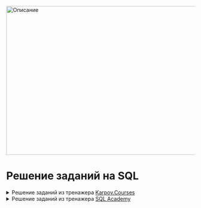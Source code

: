 <img 
    src="https://timeweb.com/ru/community/article/e1/e1babb9aae4344a9d9709b990ab39e6a.jpg" 
    alt="Описание" 
    style="height:400px; width:1100px; object-fit: fill;"
/>


# Решение заданий на SQL
<details>
<summary>Решение заданий из тренажера <a href="https://lab.karpov.courses/learning/152/">Karpov.Courses</a>  </summary>

<details>
  <summary>Базовые запросы SQL</summary>
  
  **Задание №1**

Выведите все записи из таблицы **products**.
Поля в результирующей таблице: **product_id**, **name**, **price**
```sql
SELECT *
FROM products
```
**Задание №2**

Выведите все записи из таблицы products, отсортировав их по наименованиям товаров в алфавитном порядке, т.е. по возрастанию. Для сортировки используйте оператор **ORDER BY**.
Поля в результирующей таблице: **product_id**, **name**, **price**
```sql
SELECT product_id,
       name,
       price
FROM   products
ORDER BY name 
```
**Задание №3**

Отсортируйте таблицу **courier_actions** сначала по колонке **courier_id** по возрастанию id курьера, потом по колонке **action** (снова по возрастанию), а затем по колонке **time**, но уже по убыванию — от самого последнего действия к самому первому. Не забудьте включить в результат колонку **order_id**.

Добавьте в запрос оператор **LIMIT** и выведите только первые 1000 строк результирующей таблицы.

Поля в результирующей таблице: **courier_id**, **order_id**, **action**, **time**
```sql
SELECT courier_id,
       order_id,
       action,
       time
FROM   courier_actions
ORDER BY courier_id, action, time DESC 
LIMIT 1000
```
**Задание №4**

Используя операторы **SELECT**, **FROM**, **ORDER BY** и **LIMIT**, определите 5 самых дорогих товаров в таблице **products**, которые доставляет наш сервис. Выведите их наименования и цену.

Поля в результирующей таблице: **name**, **price**
```sql
SELECT name,
       price
FROM   products
ORDER BY price DESC 
LIMIT 5
```
**Задание №5**

Повторите запрос из предыдущего задания, но теперь колонки name и **price** переименуйте соответственно в **product_name** и **product_price**.

Поля в результирующей таблице: **product_name**, **product_price**
```sql
SELECT name AS product_name,
       price AS product_price
FROM   products
ORDER BY product_price DESC 
LIMIT 5
```
**Задание №6**

Используя операторы **SELECT**, **FROM**, **ORDER BY** и **LIMIT**, а также функцию **LENGTH**, определите товар с самым длинным названием в таблице **products**. Выведите его наименование, длину наименования в символах, а также цену этого товара. Колонку с длиной наименования в символах назовите **name_length**.

Поля в результирующей таблице: name, name_length, price
```sql
SELECT name,
       price,
       length (name) AS name_length
FROM   products
ORDER BY name_length DESC 
LIMIT 1
```
**Задание №7**

Примените последовательно функции **UPPER** и **SPLIT_PART** к колонке name и преобразуйте наименования товаров в таблице **products** так, чтобы от названий осталось только первое слово, записанное в верхнем регистре. Колонку с новым названием, состоящим из первого слова, назовите **first_word**.

В результат включите исходные наименования товаров, новые наименования из первого слова, а также цену товаров. Результат отсортируйте по возрастанию исходного наименования товара в колонке **name**.

Поля в результирующей таблице: **name**, **first_word**, **price**
```sql
SELECT name,
       price,
       upper (split_part (name, ' ', 1)) as first_word
FROM   products
ORDER BY name
```
**Задание №8**

Измените тип колонки **price** из таблицы **products** на **VARCHAR**. Выведите колонки с наименованием товаров, ценой в исходном формате и ценой в формате **VARCHAR**. Новую колонку с ценой в новом формате назовите **price_char**.

Результат отсортируйте по возрастанию исходного наименования товара в колонке name. Количество выводимых записей не ограничивайте.

Поле в результирующей таблице: **name**, **price**, **price_char**
```sql
SELECT name,
       price,
       cast(price AS varchar) AS price_char
FROM   products
ORDER BY name
```
**Задание №9**

Для первых 200 записей из таблицы **orders** выведите информацию в следующем виде (обратите внимание на пробелы):

Заказ № [id заказа] создан [дата]

Полученную колонку назовите **order_info**.
```sql
SELECT concat ('Заказ №', ' ', order_id, ' ', 'создан', ' ', creation_time::date) AS order_info
FROM   orders 
LIMIT 200
```
**Задание №10**

Выведите id всех курьеров и их годы рождения из таблицы **couriers**.

Год рождения необходимо получить из колонки **birth_date**. Новую колонку с годом назовите **birth_year**. Результат отсортируйте сначала по убыванию года рождения курьера (т.е. от самых младших к самым старшим), затем по возрастанию id курьера.

Поля в результирующей таблице: **courier_id**, **birth_year**
```sql
SELECT courier_id,
       date_part('year', birth_date) AS birth_year
FROM   couriers
ORDER BY birth_year DESC, courier_id
```
**Задание №11**

Как и в предыдущем задании, снова выведите id всех курьеров и их годы рождения, только теперь к извлеченному году примените функцию **COALESCE**. Укажите параметры функции так, чтобы вместо **NULL** значений в результат попадало текстовое значение **unknown**. Названия полей оставьте прежними.

Отсортируйте итоговую таблицу сначала по убыванию года рождения курьера, затем по возрастанию id курьера.

Поля в результирующей таблице: **courier_id**, **birth_year**


```sql
SELECT courier_id,
       COALESCE(CAST(date_part('year', birth_date) as varchar),'unknown') AS birth_year
FROM   couriers
ORDER BY birth_year DESC, courier_id
```
**Задание №12**

Давайте представим, что по какой-то необъяснимой причине мы вдруг решили в одночасье повысить цену всех товаров в таблице products на **5%**.

Выведите id и наименования всех товаров, их старую и новую цену. Колонку со старой ценой назовите **old_price**, а колонку с новой — ***new_price**.

Результат отсортируйте сначала по убыванию новой цены, затем по возрастанию id товара.

Поля в результирующей таблице: **product_id**, **name**, **old_price**, **new_price**
```sql
SELECT product_id,
       name,
       price AS old_price,
       price + (price/100)* 5 AS new_price
FROM   products
ORDER BY new_price DESC, product_id
```
**Задание №13**

Вновь, как и в прошлом задании, повысьте цену всех товаров на **5%**, только теперь к колонке с новой ценой примените функцию **ROUND**. Выведите id и наименования товаров, их старую цену, а также новую цену с округлением. Новую цену округлите до одного знака после запятой, но тип данных не меняйте.

Результат отсортируйте сначала по убыванию новой цены, затем по возрастанию id товара.

Поля в результирующей таблице: **product_id**, **name**, **old_price**, **new_price**
```sql
SELECT product_id,
       name,
       price AS old_price,
       round(price + (price/100)*5, 1) AS new_price
FROM   products
ORDER BY new_price DESC, product_id
```
**Задание №14**

Повысьте цену на **5%** только на те товары, цена которых превышает **100** рублей. Цену остальных товаров оставьте без изменений. Также не повышайте цену на икру, которая и так стоит **800** рублей. Выведите id и наименования всех товаров, их старую и новую цену. Цену округлять не нужно.

Результат отсортируйте сначала по убыванию новой цены, затем по возрастанию id товара.

Поля в результирующей таблице: **product_id**, **name**, **old_price**, **new_price**
```sql
SELECT product_id,
       name,
       price AS old_price,
       CASE
       WHEN price > 100 AND price < 800 THEN price * 1.05
       ELSE price 
       END AS new_price
FROM   products
ORDER BY new_price DESC, product_id
```
**Задание №15**

Вычислите НДС каждого товара в таблице **products** и рассчитайте цену без учёта НДС. Выведите всю информацию о товарах, включая сумму налога и цену без его учёта. Колонки с суммой налога и ценой без НДС назовите соответственно **tax** и **price_before_tax**. Округлите значения в этих колонках до двух знаков после запятой.

Результат отсортируйте сначала по убыванию цены товара без учёта НДС, затем по возрастанию id товара.

Поля в результирующей таблице: **product_id**, **name**, **price**, **tax**, **price_before_tax**
```sql
SELECT product_id,
       name,
       price,
       round((price/1.2)*0.2, 2) AS tax,
       CASE
       WHEN price > 0 THEN round(price - (price/1.2)*0.2, 2)
       ELSE price END AS price_before_tax
FROM   products
ORDER BY price_before_tax DESC, product_id
```
</details>
 <details>
<summary>Фильтрация данных</summary>

   **Задание №1**

Напишите SQL-запрос к таблице **products** и выведите всю информацию о товарах, цена которых не превышает 100 рублей. Результат отсортируйте по возрастанию id товара.

Поля в результирующей таблице: **product_id**, **name**, **price**
```sql
SELECT product_id,
       name,
       price
FROM   products
WHERE  price <= 100
ORDER BY product_id
```
**Задание №2**

Отберите пользователей женского пола из таблицы users. Выведите только id этих пользователей. Результат отсортируйте по возрастанию id.

Добавьте в запрос оператор **LIMIT** и выведите только 1000 первых id из отсортированного списка.

Поле в результирующей таблице: **user_id**
```sql
SELECT user_id
FROM   users
WHERE  sex = 'female'
ORDER BY user_id 
LIMIT 1000
```
**Задание №3**

Отберите из таблицы **user_actions** все действия пользователей по созданию заказов, которые были совершены ими после полуночи 6 сентября 2022 года. Выведите колонки с id пользователей, id созданных заказов и временем их создания.

Результат должен быть отсортирован по возрастанию id заказа.

Поля в результирующей таблице: **user_id**, **order_id**, **time**
```sql
SELECT user_id,
       order_id,
       time
FROM   user_actions
WHERE  action = 'create_order'
   AND time >= '2022/09/06 00:00:00'
ORDER BY order_id
```
**Задание №4**

Назначьте скидку 20% на все товары из таблицы **products** и отберите те, цена на которые с учётом скидки превышает 100 рублей. Выведите id товаров, их наименования, прежнюю цену и новую цену с учётом скидки. Колонку со старой ценой назовите **old_price**, с новой — **new_price**.

Результат должен быть отсортирован по возрастанию id товара.

Поля в результирующей таблице: **product_id**, **name**, **old_price**, **new_price**


```sql
SELECT product_id,
       name,
       price AS old_price,
       price - ((price * 1.2) - price) AS new_price
FROM   products
WHERE  price - ((price * 1.2) - price) > 100
ORDER BY product_id
```
**Задание №5**

Отберите из таблицы **products** все товары, названия которых либо начинаются со слова «чай», либо состоят из пяти символов. Выведите две колонки: id товаров и их наименования.

Результат должен быть отсортирован по возрастанию id товара.

Поля в результирующей таблице: **product_id**, **name**
```sql
SELECT product_id,
       name
FROM   products
WHERE  split_part(name, ' ', 1) = 'чай'
    or length(name) = 5
ORDER BY product_id
```
**Задание №6**

Отберите из таблицы **products** все товары, содержащие в своём названии последовательность символов «чай» (без кавычек). Выведите две колонки: id продукта и его название.

Результат должен быть отсортирован по возрастанию id товара.

Поля в результирующей таблице: **product_id**, **name**
```sql
SELECT product_id,
       name
FROM   products
WHERE  name like '%чай%'
ORDER BY product_id
```
**Задание №7**

Выберите из таблицы **products id** и наименования только тех товаров, названия которых начинаются на букву «с» и содержат только одно слово.

Результат должен быть отсортирован по возрастанию id товара.

Поля в результирующей таблице: **product_id**, **name**
```sql
SELECT product_id,
       name
FROM   products
WHERE  name LIKE 'с%' AND name NOT LIKE '% %'
ORDER BY product_id
```
**Задание №8**

Составьте SQL-запрос, который выбирает из таблицы products все чаи стоимостью больше 60 рублей и вычисляет для них цену со скидкой 25%.

Скидку в % менеджер попросил указать в отдельном столбце в формате текста, то есть вот так: «25%» (без кавычек). Столбцы со скидкой и новой ценой назовите соответственно **discount** и **new_price**.

Также необходимо любым известным способом избавиться от «чайного гриба»: вряд ли менеджер имел в виду и его, когда ставил нам задачу.

Результат должен быть отсортирован по возрастанию id товара.

Поля в результирующей таблице: **product_id**, **name**, **price**, **discount**, **new_price**
```sql
SELECT product_id,
       name,
       price,
       '25%' AS discount,
       price - ((price * 1.25) - price) AS new_price
FROM   products
WHERE  price > 60
   AND name NOT LIKE '%гриб%'
   AND name LIKE '%чай%'
ORDER BY product_id
```
**Задание №9**

Из таблицы **user_actions** выведите всю информацию о действиях пользователей с id 170, 200 и 230 за период с 25 августа по 4 сентября 2022 года включительно. Результат отсортируйте по убыванию id заказа — то есть от самых поздних действий к самым первым.

Поля в результирующей таблице: **user_id**, **order_id**, **action**, **time**
```sql
SELECT user_id,
       order_id,
       action,
       time
FROM   user_actions
WHERE  user_id in (170, 200, 230)
   AND time BETWEEN '2022-08-25'
   AND '2022-09-05'
ORDER BY time DESC
```
**Задание №10**

Напишите SQL-запрос к таблице **couriers** и выведите всю информацию о курьерах, у которых не указан их день рождения.

Результат должен быть отсортирован по возрастанию id курьера.

Поля в результирующей таблице: **birth_date**, **courier_id**, **sex**
```sql
SELECT birth_date,
       courier_id,
       sex
FROM   couriers
WHERE  birth_date IS NULL
ORDER BY courier_id
```
**Задание №11**

Определите id и даты рождения 50 самых молодых пользователей мужского пола из таблицы **users**. Не учитывайте тех пользователей, у которых не указана дата рождения.

Поле в результирующей таблице: **user_id**, **birth_date**
```sql
SELECT user_id,
       birth_date
FROM   users
WHERE  birth_date IS NOT NULL
   AND sex = 'male'
ORDER BY birth_date DESC
LIMIT 50
```
**Задание №12**

Напишите SQL-запрос к таблице **courier_actions**, чтобы узнать id и время доставки последних 10 заказов, доставленных курьером с id 100.

Поля в результирующей таблице: **order_id**, **time**
```sql
SELECT order_id,
       time
FROM   courier_actions
WHERE  courier_id = '100'
   AND action = 'deliver_order'
ORDER BY time DESC 
LIMIT 10
```
**Задание №13**

Из таблицы **user_actions** получите id всех заказов, сделанных пользователями сервиса в августе 2022 года.

Результат отсортируйте по возрастанию id заказа.

Поле в результирующей таблице: **order_id**
```sql
SELECT order_id
FROM   user_actions
WHERE  action = 'create_order'
   AND date_part('month', time) = '08'
ORDER BY order_id
```
**Задание №14**

Из таблицы **couriers** отберите id всех курьеров, родившихся в период с 1990 по 1995 год включительно.

Результат отсортируйте по возрастанию id курьера.

Поле в результирующей таблице: **courier_id**
```sql
SELECT courier_id
FROM   couriers
WHERE  date_part('year', birth_date) BETWEEN '1990' AND '1995'
ORDER BY courier_id
```
**Задание №15**

Из таблицы **user_actions** получите информацию о всех отменах заказов, которые пользователи совершали в течение августа 2022 года по средам с 12:00 до 15:59.

Результат отсортируйте по убыванию id отменённых заказов.

Поля в результирующей таблице: **user_id**, **order_id**, **action**, **time**
```sql
SELECT user_id,
       order_id,
       action,
       time
FROM   user_actions
WHERE  action = 'cancel_order'
   AND date_part('month', time) = '08'
   AND date_part('dow', time) = '03'
   AND date_part('hour', time) BETWEEN 12
   AND 15
ORDER BY order_id DESC
```
**Задание №16**

Как и в задаче из прошлого урока, вычислите НДС каждого товара в таблице products и рассчитайте цену без учёта НДС. Однако теперь примите во внимание, что для товаров из списка налог составляет 10%. Для остальных товаров НДС тот же — 20%.

Выведите всю информацию о товарах, включая сумму налога и цену без его учёта. Колонки с суммой налога и ценой без НДС назовите соответственно tax и **price_before_tax**. Округлите значения в этих колонках до двух знаков после запятой.

Результат отсортируйте сначала по убыванию цены товара без учёта НДС, затем по возрастанию id товара.

Поля в результирующей таблице: **product_id**, **name**, **price**, **tax**, **price_before_tax**
```sql
SELECT product_id,
       name,
       price,
       
    CASE 
       WHEN name IN ('сахар', 'сухарики', 'сушки', 'семечки', 'масло льняное', 'виноград', 'масло оливковое', 'арбуз', 'батон', 'йогурт', 'сливки', 'гречка', 'овсянка', 'макароны', 'баранина', 'апельсины', 'бублики', 'хлеб', 'горох', 'сметана', 'рыба копченая', 'мука', 'шпроты', 'сосиски', 'свинина', 'рис', 'масло кунжутное', 'сгущенка', 'ананас', 'говядина', 'соль', 'рыба вяленая', 'масло подсолнечное', 'яблоки', 'груши', 'лепешка', 'молоко', 'курица', 'лаваш', 'вафли', 'мандарины') THEN round(price / 110 * 10, 2)
        ELSE round(price / 120 * 20, 2) 
        END AS tax,
       
    CASE 
        WHEN name IN ('сахар', 'сухарики', 'сушки', 'семечки', 'масло льняное', 'виноград', 'масло оливковое', 'арбуз', 'батон', 'йогурт', 'сливки', 'гречка', 'овсянка', 'макароны', 'баранина', 'апельсины', 'бублики', 'хлеб', 'горох', 'сметана', 'рыба копченая', 'мука', 'шпроты', 'сосиски', 'свинина', 'рис', 'масло кунжутное', 'сгущенка', 'ананас', 'говядина', 'соль', 'рыба вяленая', 'масло подсолнечное', 'яблоки', 'груши', 'лепешка', 'молоко', 'курица', 'лаваш', 'вафли', 'мандарины') THEN round(price - price / 110 * 10, 2)
        ELSE round(price - price / 120 * 20, 2) 
        END AS price_before_tax
FROM   products
ORDER BY price_before_tax DESC, product_id;                                                                                                                                        
```
</details>
<details>
<summary>Агрегация данных SQL</summary>
  
**Задание №1**

Выведите id всех уникальных пользователей из таблицы **user_actions**. Результат отсортируйте по возрастанию id.

Поле в результирующей таблице: **user_id**
```sql
SELECT DISTINCT user_id
FROM user_actions
ORDER BY user_id
```
**Задание №2**

Примените **DISTINCT** сразу к двум колонкам таблицы **courier_actions** и отберите уникальные пары значений **courier_id** и **order_id**.

Результат отсортируйте сначала по возрастанию id курьера, затем по возрастанию id заказа.

Поля в результирующей таблице: **courier_id**, **order_id**
```sql
SELECT DISTINCT courier_id,
                order_id
FROM courier_actions
ORDER BY courier_id, order_id
```
**Задание №3**

Посчитайте максимальную и минимальную цены товаров в таблице **products**. Поля назовите соответственно **max_price**, **min_price**.

Поля в результирующей таблице: **max_price**, **min_price**

```sql
SELECT MAX(price) AS max_price,
       MIN(price) AS min_price
FROM products
```
**Задание №4**

Как вы помните, в таблице users у некоторых пользователей не были указаны их даты рождения.

Посчитайте в одном запросе количество всех записей в таблице и количество только тех записей, для которых в колонке **birth_date** указана дата рождения.

Колонку с общим числом записей назовите **dates**, а колонку с записями без пропусков — **dates_not_null**.

Поля в результирующей таблице: **dates**, **dates_not_null**
```sql
SELECT COUNT(*) AS dates,
       COUNT(birth_date) AS dates_not_null
FROM users
```
**Задание №5**

Посчитайте количество всех значений в колонке **user_id** в таблице **user_actions**, а также количество уникальных значений в этой колонке (т.е. количество уникальных пользователей сервиса).

Колонку с первым полученным значением назовите users, а колонку со вторым — **unique_users**.

Поля в результирующей таблице: **users**, **unique_users**
```sql
SELECT COUNT(DISTINCT user_id) AS unique_users,
       COUNT(user_id) AS users
FROM user_actions
```
**Задание №6**

Посчитайте количество курьеров женского пола в таблице **couriers**. Полученный столбец с одним значением назовите **couriers**.

Поле в результирующей таблице: **couriers**
```sql
SELECT COUNT(courier_id) AS couriers
FROM couriers
WHERE sex = 'female'
```
**Задание №7**

Рассчитайте время, когда были совершены первая и последняя доставки заказов в таблице **courier_actions**.

Колонку с временем первой доставки назовите **first_delivery**, а колонку с временем последней — **last_delivery**.

Поля в результирующей таблице: **first_delivery**, **last_delivery**
```sql
SELECT MIN(time) AS first_delivery,
       MAX(time) AS last_delivery
FROM courier_actions
WHERE  action = 'deliver_order'
```
**Задание №8**

Представьте, что один из пользователей сервиса сделал заказ, в который вошли одна пачка сухариков, одна пачка чипсов и один энергетический напиток. Посчитайте стоимость такого заказа.

Колонку с рассчитанной стоимостью заказа назовите **order_price**.

Для расчётов используйте таблицу **products**.

Поле в результирующей таблице: **order_price**
```sql
SELECT SUM(price) AS order_price
FROM   products
WHERE  name IN('сухарики','чипсы','энергетический напиток')
```
**Задание №9**

Посчитайте количество заказов в таблице **orders** с девятью и более товарами. Для этого воспользуйтесь функцией **array_length**, отфильтруйте данные по количеству товаров в заказе и проведите агрегацию. Полученный столбец назовите orders.

Поле в результирующей таблице: **orders**
```sql
SELECT COUNT(ARRAY_LENGTH(product_ids, 1)) AS orders
FROM orders
WHERE ARRAY_LENGTH(product_ids, 1) >= 9
```
**Задание №10**

С помощью функции **AGE** и агрегирующей функции рассчитайте возраст самого молодого курьера мужского пола в таблице **couriers**.

Возраст выразите количеством лет, месяцев и дней (как в примере выше), переведя его в тип **VARCHAR**. 

В качестве даты, относительно которой считать возраст курьеров, используйте свою текущую дату (либо не указывайте её на месте первого аргумента, как показано в примерах).

Полученную колонку со значением возраста назовите **min_age**.

Поле в результирующей таблице: **min_age**
```sql
SELECT AGE(CURRENT_DATE, MAX(birth_date)) :: varchar as min_age
FROM couriers
WHERE sex = 'male'
```
**Задание №11**

Посчитайте стоимость заказа, в котором будут три пачки сухариков, две пачки чипсов и один энергетический напиток. Колонку с рассчитанной стоимостью заказа назовите **order_price**.

Для расчётов используйте таблицу **products**.

Поле в результирующей таблице: **order_price**
```sql
SELECT SUM(CASE WHEN name = 'сухарики' THEN price * 3
                WHEN name = 'чипсы' THEN price * 2
                WHEN name = 'энергетический напиток' THEN price * 1 
                END) AS order_price
FROM products
```
**Задание №12**

Рассчитайте среднюю цену товаров в таблице **products**, в названиях которых присутствуют слова «чай» или «кофе». Любым известным способом исключите из расчёта товары, содержащие в названии «иван-чай» или «чайный гриб».

Среднюю цену округлите до двух знаков после запятой. Столбец с полученным значением назовите **avg_price**.

Поле в результирующей таблице: **avg_price**
```sql
SELECT round(avg(price), 2) AS avg_price
FROM   products
WHERE  (name LIKE '%чай%'
    OR name LIKE '%кофе%')
   AND name NOT LIKE '%иван-чай%'
   AND name NOT LIKE '%гриб%'
```
**Задание №13**

Воспользуйтесь функцией **AGE** и рассчитайте разницу в возрасте между самым старым и самым молодым пользователями мужского пола в таблице **users**. 

Разницу в возрасте выразите количеством лет, месяцев и дней, переведя её в тип **VARCHAR**. 

Колонку с посчитанным значением назовите **age_diff**.

Поле в результирующей таблице: **age_diff**


```sql
SELECT AGE(MAX(birth_date), MIN(birth_date)) :: varchar as age_diff
FROM users
```
**Задание №14**

Рассчитайте среднее количество товаров в заказах из таблицы orders, которые пользователи оформляли по выходным дням (суббота и воскресенье) в течение всего времени работы сервиса.

Полученное значение округлите до двух знаков после запятой. Колонку с ним назовите **avg_order_size**.

Поле в результирующей таблице: **avg_order_size**
```sql
SELECT ROUND(AVG(ARRAY_LENGTH(product_ids, 1)), 2) AS avg_order_size
FROM orders
WHERE DATE_PART('DOW', creation_time) IN(6, 0)
```
**Задание №15**

На основе данных в таблице **user_actions** посчитайте количество уникальных пользователей сервиса, количество уникальных заказов, поделите одно на другое и выясните, сколько заказов приходится на одного пользователя.

В результирующей таблице отразите все три значения — поля назовите соответственно **unique_users**, **unique_orders**, **orders_per_user**.

Показатель числа заказов на пользователя округлите до двух знаков после запятой.

Поля в результирующей таблице: **unique_users**, **unique_orders**, **orders_per_user**
```sql
SELECT COUNT(DISTINCT(user_id)) AS unique_users,
       COUNT(DISTINCT(order_id)) AS unique_orders,
       ROUND(COUNT(DISTINCT order_id)::decimal/COUNT(DISTINCT user_id),2) AS orders_per_user
FROM user_actions
```
**Задание №16**

Посчитайте, сколько пользователей никогда не отменяли свой заказ. Для этого из общего числа всех уникальных пользователей отнимите число уникальных пользователей, которые хотя бы раз отменяли заказ. Подумайте, какое условие необходимо указать в **FILTER**, чтобы получить корректный результат.

Полученный столбец назовите **users_count**.

Поле в результирующей таблице: **users_count**
```sql
SELECT (COUNT(DISTINCT user_id) - COUNT(DISTINCT user_id) filter (WHERE action = 'cancel_order')) as users_count
FROM user_actions
```
**Задание №17**

Посчитайте общее количество заказов в таблице **orders**, количество заказов с пятью и более товарами и найдите долю заказов с пятью и более товарами в общем количестве заказов.

В результирующей таблице отразите все три значения — поля назовите соответственно **orders**, **large_orders**, **large_orders_share**.

Долю заказов с пятью и более товарами в общем количестве товаров округлите до двух знаков после запятой.

Поля в результирующей таблице: **orders**, **large_orders**, **large_orders_share**
```sql
SELECT COUNT(order_id) AS orders,
       COUNT(product_ids) filter (WHERE (ARRAY_LENGTH(product_ids, 1) >= 5)) AS large_orders,
       ROUND(COUNT(order_id) filter (WHERE ARRAY_LENGTH(product_ids, 1) >= 5)/COUNT(order_id)::decimal,2) as large_orders_share
FROM orders
```
</details>
<details>
<summary>Группировка данных SQL</summary>

  **Задание №1**

С помощью оператора **GROUP BY** посчитайте количество курьеров мужского и женского пола в таблице **couriers**.

Новую колонку с числом курьеров назовите **couriers_count**.

Результат отсортируйте по этой колонке по возрастанию.

Поля в результирующей таблице: **sex**, **couriers_count**
```sql
SELECT sex,
       COUNT(sex) AS couriers_count
FROM couriers
GROUP BY sex
ORDER BY couriers_count
```

**Задание №2**

Посчитайте количество созданных и отменённых заказов в таблице **user_actions**.

Новую колонку с числом заказов назовите **orders_count**.

Результат отсортируйте по числу заказов по возрастанию.

Поля в результирующей таблице: **action**, **orders_count**
```sql
SELECT action,
       COUNT(action) AS orders_count
FROM user_actions
GROUP BY action
ORDER BY orders_count
```

**Задание №3**

Используя группировку и функцию **DATE_TRUNC**, приведите все даты к началу месяца и посчитайте, сколько заказов было сделано в каждом из них.

Расчёты проведите по таблице **orders**. Колонку с усечённой датой назовите **month**, колонку с количеством заказов — **orders_count**.

Результат отсортируйте по месяцам — по возрастанию.

Поля в результирующей таблице: **month**, **orders_count**
```sql
SELECT DATE_TRUNC('month', creation_time) AS month,
       COUNT(order_id) as orders_count
FROM orders
GROUP BY month
ORDER BY month
```

**Задание №4**

Используя группировку и функцию **DATE_TRUNC**, приведите все даты к началу месяца и посчитайте, сколько заказов было сделано и сколько было отменено в каждом из них.

В этот раз расчёты проведите по таблице **user_actions**. Колонку с усечённой датой назовите **month**, колонку с количеством заказов — **orders_count**.

Результат отсортируйте сначала по месяцам — по возрастанию, затем по типу действия — тоже по возрастанию.

Поля в результирующей таблице: **month**, **action**, **orders_count**
```sql
SELECT DATE_TRUNC('month', time) AS month,
       action,
       COUNT(order_id) AS orders_count
FROM user_actions
GROUP BY month, action
ORDER BY month, action
```

**Задание №5**

По данным в таблице **users** посчитайте максимальный порядковый номер месяца среди всех порядковых номеров месяцев рождения пользователей сервиса. С помощью группировки проведите расчёты отдельно в двух группах — для пользователей мужского и женского пола.

Новую колонку с максимальным порядковым номером месяца рождения в группах назовите **max_month**. Преобразуйте значения в новой колонке в формат **INTEGER**, чтобы порядковый номер был выражен целым числом.

Результат отсортируйте по колонке с полом пользователей.

Поля в результирующей таблице: **sex**, **max_month**
```sql
SELECT sex,
       MAX(DATE_PART('month', birth_date)::integer) AS max_month
FROM users
GROUP BY sex
ORDER BY sex
```

**Задание №6**

По данным в таблице **users** посчитайте порядковый номер месяца рождения самого молодого пользователя сервиса. С помощью группировки проведите расчёты отдельно в двух группах — для пользователей мужского и женского пола.

Новую колонку c порядковым номером месяца рождения самого молодого пользователя в группах назовите max_month. Преобразуйте значения в новой колонке в формат **INTEGER**, чтобы порядковый номер был выражен целым числом.

Результат отсортируйте по колонке с полом пользователей.

Поля в результирующей таблице: **sex**, **max_month**
```sql
SELECT sex,
       date_part('month', max(birth_date)):: integer AS max_month
FROM   users
GROUP BY sex
ORDER BY sex
```

**Задание №7**

Посчитайте максимальный возраст пользователей мужского и женского пола в таблице **users**. Возраст измерьте числом полных лет.

Новую колонку с возрастом назовите **max_age**. Преобразуйте значения в новой колонке в формат **INTEGER**, чтобы возраст был выражен целым числом.

Результат отсортируйте по новой колонке по возрастанию возраста.

Поля в результирующей таблице: **sex**, **max_age**
```sql
SELECT sex,
       MAX(DATE_PART('year', AGE(CURRENT_DATE, birth_date))) :: integer as max_age
FROM users
GROUP BY sex
ORDER BY max_age
```

**Задание №8**

Разбейте пользователей из таблицы **users** на группы по возрасту (возраст по-прежнему измеряем числом полных лет) и посчитайте количество пользователей каждого возраста.

Колонку с возрастом назовите **age**, а колонку с числом пользователей — **users_count**. Преобразуйте значения в колонке с возрастом в формат **INTEGER**, чтобы возраст был выражен целым числом.

Результат отсортируйте по колонке с возрастом по возрастанию.

Поля в результирующей таблице: **age**, **users_count**
```sql
SELECT DATE_PART('year', AGE(CURRENT_DATE, birth_date))::integer AS age,
       COUNT(user_id) AS users_count
FROM users
GROUP BY age
ORDER BY age
```

**Задание №9**

Вновь разбейте пользователей из таблицы users на группы по возрасту (возраст по-прежнему измеряем количеством полных лет), только теперь добавьте в группировку ещё и пол пользователя. Затем посчитайте количество пользователей в каждой половозрастной группе.

Все **NULL** значения в колонке **birth_date** заранее отфильтруйте с помощью **WHERE**.

Колонку с возрастом назовите **age**, а колонку с числом пользователей — users_count, имя колонки с полом оставьте без изменений. Преобразуйте значения в колонке с возрастом в формат **INTEGER**, чтобы возраст был выражен целым числом.

Отсортируйте полученную таблицу сначала по колонке с возрастом по возрастанию, затем по колонке с полом — тоже по возрастанию.

Поля в результирующей таблице: **age**, **sex**, **users_count**
```sql
SELECT DATE_PART('year', AGE(CURRENT_DATE, birth_date)) :: integer AS age,
       sex,
       COUNT(user_id) AS users_count
FROM users
WHERE  DATE_PART('year', AGE(CURRENT_DATE, birth_date)) != 0
GROUP BY age, sex
ORDER BY age, sex
```

**Задание №10**

Посчитайте количество товаров в каждом заказе, примените к этим значениям группировку и рассчитайте количество заказов в каждой группе за неделю с 29 августа по 4 сентября 2022 года включительно. Для расчётов используйте данные из таблицы **orders**.

Выведите две колонки: размер заказа и число заказов такого размера за указанный период. Колонки назовите соответственно **order_size** и **orders_count**.

Результат отсортируйте по возрастанию размера заказа.

Поля в результирующей таблице: **order_size**, **orders_count**
```sql
SELECT ARRAY_LENGTH(product_ids, 1) AS order_size,
       COUNT(ARRAY_LENGTH(product_ids, 1)) AS orders_count
FROM orders
WHERE creation_time >= '2022-08-29'
   AND creation_time <= '2022-09-05'
GROUP BY order_size
ORDER BY order_size
```

**Задание №11**

Посчитайте количество товаров в каждом заказе, примените к этим значениям группировку и рассчитайте количество заказов в каждой группе. Учитывайте только заказы, оформленные по будням. В результат включите только те размеры заказов, общее число которых превышает 2000. Для расчётов используйте данные из таблицы **orders**.

Выведите две колонки: размер заказа и число заказов такого размера. Колонки назовите соответственно **order_size** и **orders_count**.

Результат отсортируйте по возрастанию размера заказа.

Поля в результирующей таблице: **order_size**, **orders_count**

Когда решите эту задачу, вернитесь к одной из предыдущих и подумайте, могли бы мы ещё каким-то способом сделать так, чтобы в результат не попала группа с **NULL** значениями. Можете самостоятельно написать ещё один запрос и попробовать сдать его в качестве альтернативного решения.
```sql
SELECT ARRAY_LENGTH(product_ids, 1) AS order_size,
       COUNT(order_id) AS orders_count
FROM orders
WHERE  TO_CHAR(CREATION_TIME, 'D') IN ('2','3','4','5','6')
GROUP BY order_size 
HAVING COUNT(order_id) > '2000'
ORDER BY order_size
```

**Задание №12**

По данным из таблицы **user_actions** определите пять пользователей, сделавших в августе 2022 года наибольшее количество заказов.

Выведите две колонки — id пользователей и число оформленных ими заказов. Колонку с числом оформленных заказов назовите **created_orders**.

Результат отсортируйте сначала по убыванию числа заказов, сделанных пятью пользователями, затем по возрастанию id этих пользователей.

Поля в результирующей таблице: **user_id**, **created_orders**
```sql
SELECT COUNT(user_id) AS created_orders,
       user_id
FROM   user_actions
WHERE  DATE_PART('month', time) = '08'
   AND DATE_PART('year', time) = '2022'
   AND action = 'create_order'
GROUP BY user_id
ORDER BY created_orders DESC, user_id 
LIMIT 5
```

**Задание №13**

А теперь по данным таблицы **courier_actions** определите курьеров, которые в сентябре 2022 года доставили только по одному заказу.

В этот раз выведите всего одну колонку с id курьеров. Колонку с числом заказов в результат включать не нужно.

Результат отсортируйте по возрастанию id курьера.

Поле в результирующей таблице: **courier_id**
```sql
SELECT courier_id
FROM courier_actions
WHERE DATE_PART('month', time) = '09'
   AND action = 'deliver_order'
GROUP BY courier_id 
HAVING COUNT(courier_id) = 1
ORDER BY courier_id
```

**Задание №14**

Из таблицы **user_actions** отберите пользователей, у которых последний заказ был создан до 8 сентября 2022 года.

Выведите только их id, дату создания заказа выводить не нужно.

Результат отсортируйте по возрастанию id пользователя.

Поле в результирующей таблице: **user_id**
```sql
SELECT user_id
FROM   user_actions
WHERE  action = 'create_order'
GROUP BY user_id 
HAVING MAX(time) < '2022-09-08'
ORDER BY user_id
```

**Задание №15**

Разбейте заказы из таблицы **orders** на 3 группы в зависимости от количества товаров, попавших в заказ:

Малый (от 1 до 3 товаров);
Средний (от 4 до 6 товаров);
Большой (7 и более товаров).
Посчитайте число заказов, попавших в каждую группу. Группы назовите соответственно «Малый», «Средний», «Большой» (без кавычек).

Выведите наименования групп и число товаров в них. Колонку с наименованием групп назовите **order_size**, а колонку с числом заказов — **orders_count**.

Отсортируйте полученную таблицу по колонке с числом заказов по возрастанию.

Поля в результирующей таблице: **order_size**, **orders_count**
```sql
SELECT COUNT(order_id) AS orders_count,
       CASE 
       WHEN ARRAY_LENGTH(product_ids, 1) >= 1 AND
                 ARRAY_LENGTH(product_ids, 1) <= 3 THEN 'Малый'
            WHEN ARRAY_LENGTH(product_ids, 1) >= 4 AND
                 ARRAY_LENGTH(product_ids, 1) <= 6 THEN 'Средний'
            WHEN ARRAY_LENGTH(product_ids, 1) >= 7 THEN 'Большой' 
       END AS order_size
FROM orders
GROUP BY order_size
ORDER BY orders_count
```

**Задание №16**

Разбейте пользователей из таблицы **users** на 4 возрастные группы:

от 18 до 24 лет;
от 25 до 29 лет;
от 30 до 35 лет;
старше 36.
Посчитайте число пользователей, попавших в каждую возрастную группу. Группы назовите соответственно «18-24», «25-29», «30-35», «36+» (без кавычек).

В расчётах не учитывайте пользователей, у которых не указана дата рождения. Как и в прошлых задачах, в качестве возраста учитывайте число полных лет.

Выведите наименования групп и число пользователей в них. Колонку с наименованием групп назовите **group_age**, а колонку с числом пользователей — **users_count**.

Отсортируйте полученную таблицу по колонке с наименованием групп по возрастанию.

Поля в результирующей таблице: **group_age**, **users_count**
```sql
SELECT COUNT(user_id) AS users_count,
       CASE 
    WHEN DATE_PART('year', AGE(CURRENT_DATE, birth_date)) >= 18 AND
                 DATE_PART('year', AGE(CURRENT_DATE, birth_date)) <= 24 THEN '18-24'
            WHEN DATE_PART('year', AGE(CURRENT_DATE, birth_date)) >= 25 AND
                 DATE_PART('year', AGE(CURRENT_DATE, birth_date)) <= 29 THEN '25-29'
            WHEN DATE_PART('year', AGE(CURRENT_DATE, birth_date)) >= 30 AND
                 DATE_PART('year', AGE(CURRENT_DATE, birth_date)) <= 35 THEN '30-35'
            WHEN DATE_PART('year', AGE(CURRENT_DATE, birth_date)) >= 36 THEN '36+' 
            END AS group_age
FROM users
WHERE  DATE_PART('year', AGE(CURRENT_DATE, birth_date)) > 0
GROUP BY group_age
ORDER BY group_age
```

**Задание №17**

По данным из таблицы orders рассчитайте средний размер заказа по выходным и будням.

Группу с выходными днями (суббота и воскресенье) назовите **«weekend»**, а группу с будними днями (с понедельника по пятницу) — **«weekdays»** (без кавычек).

В результат включите две колонки: колонку с группами назовите **week_part**, а колонку со средним размером заказа — **avg_order_size**. 

Средний размер заказа округлите до двух знаков после запятой.

Результат отсортируйте по колонке со средним размером заказа — по возрастанию.

Поля в результирующей таблице: **week_part**, **avg_order_size**


```sql
SELECT ROUND(AVG(ARRAY_LENGTH(product_ids, 1)), 2) AS avg_order_size,
       CASE
       WHEN date_part('DOW', CREATION_TIME) IN(0, 6) THEN 'weekend'
       ELSE 'weekdays' 
       END AS week_part
FROM orders
GROUP BY week_part
ORDER BY avg_order_size
```

**Задание №18**

Для каждого пользователя в таблице **user_actions** посчитайте общее количество оформленных заказов и долю отменённых заказов.

Новые колонки назовите соответственно **orders_count** и **cancel_rate**. Колонку с долей отменённых заказов округлите до двух знаков после запятой.

В результат включите только тех пользователей, которые оформили больше трёх заказов и у которых показатель **cancel_rate** составляет не менее 0.5.

Результат отсортируйте по возрастанию id пользователя.

Поля в результирующей таблице: **user_id**, **orders_count**, **cancel_rate**
```sql
SELECT user_id,
       COUNT(DISTINCT order_id) AS orders_count,
       round(COUNT(DISTINCT order_id) FILTER(WHERE action = 'cancel_order')::decimal /COUNT(DISTINCT order_id),2) AS cancel_rate
FROM user_actions
GROUP BY user_id 
HAVING COUNT(DISTINCT order_id) > '3' 
AND ROUND(COUNT(DISTINCT order_id) FILTER(WHERE  action = 'cancel_order')::decimal /COUNT(DISTINCT order_id), 2) >= 0.5
ORDER BY user_id
```

**Задание №19**

Для каждого дня недели в таблице **user_actions** посчитайте:

Общее количество оформленных заказов.
Общее количество отменённых заказов.
Общее количество неотменённых заказов (т.е. доставленных).
Долю неотменённых заказов в общем числе заказов (**success rate**).
Новые колонки назовите соответственно **created_orders**, **canceled_orders**, **actual_orders** и **success_rate**. Колонку с долей неотменённых заказов округлите до трёх знаков после запятой.

Все расчёты проводите за период с 24 августа по 6 сентября 2022 года включительно, чтобы во временной интервал попало равное количество разных дней недели.

Группы сформируйте следующим образом: выделите день недели из даты с помощью функции **to_char** с параметром **'Dy'**, также выделите порядковый номер дня недели с помощью функции **DATE_PART** с параметром **'isodow'**. Далее сгруппируйте данные по двум полям и проведите все необходимые расчёты.

В результате должна получиться группировка по двум колонкам: с порядковым номером дней недели и их сокращёнными наименованиями.

Результат отсортируйте по возрастанию порядкового номера дня недели.

Поля в результирующей таблице: **weekday_number**, **weekday**, **created_orders**, **canceled_orders**, **actual_orders**, **success_rate**
```sql
SELECT TO_CHAR(time, 'Dy') AS weekday,
       DATE_PART('isodow', time) :: int AS weekday_number,
       COUNT(order_id) - COUNT(order_id) filter(WHERE action = 'cancel_order') AS created_orders,
       COUNT(order_id) FILTER(WHERE action = 'cancel_order') AS canceled_orders,
       COUNT(order_id) FILTER(WHERE action = 'create_order') - COUNT(order_id) FILTER(WHERE action = 'cancel_order') AS actual_orders,
       ROUND((COUNT(order_id) FILTER(WHERE action = 'create_order') - COUNT(order_id) FILTER(WHERE action = 'cancel_order'))/(COUNT(order_id) - COUNT(order_id) FILTER(WHERE action = 'cancel_order'))::decimal,3) AS success_rate
FROM   user_actions
WHERE  time >= '2022-08-09'
   AND time <= '2022-09-07'
GROUP BY weekday, weekday_number
ORDER BY weekday_number
```
</details>
<details>
<summary>Подзапросы</summary>
  
# Подзапросы 

**Задание №1**

Используя данные из таблицы **user_actions**, рассчитайте среднее число заказов всех пользователей нашего сервиса.

Для этого сначала в подзапросе посчитайте, сколько заказов сделал каждый пользователь, а затем обратитесь к результату подзапроса в блоке **FROM** и уже в основном запросе усредните количество заказов по всем пользователям.

Полученное среднее число заказов всех пользователей округлите до двух знаков после запятой. Колонку с этим значением назовите **orders_avg**.

Поле в результирующей таблице: **orders_avg**


```sql
SELECT ROUND(AVG(orders_count), 2) AS orders_avg
FROM   (SELECT user_id,
               COUNT (order_id) filter (WHERE action = 'create_order') AS orders_count
        FROM user_actions
        GROUP BY user_id) AS user_orders_count
```

**Задание №2**

Повторите запрос из предыдущего задания, но теперь вместо подзапроса используйте оператор **WITH** и табличное выражение.

Условия задачи те же: используя данные из таблицы **user_actions**, рассчитайте среднее число заказов всех пользователей.

Полученное среднее число заказов округлите до двух знаков после запятой. Колонку с этим значением назовите **orders_avg**.

Поле в результирующей таблице: **orders_avg**

```sql
WITH 
subquery_1 AS (SELECT COUNT(order_id) FILTER(WHERE action = 'create_order') AS orders_count
                    FROM   user_actions
                    GROUP BY user_id)
SELECT ROUND(AVG(orders_count), 2) AS orders_avg
FROM subquery_1
```

**Задание №3**

Выведите из таблицы **products** информацию о всех товарах кроме самого дешёвого.

Результат отсортируйте по убыванию **id** товара.

Поля в результирующей таблице: **product_id**, **name**, **price**
```sql
SELECT product_id,
       name,
       price
FROM products
WHERE price != (SELECT MIN(price)
                FROM   products)
ORDER BY product_id DESC
```

**Задание №4**

Выведите информацию о товарах в таблице **products**, цена на которые превышает среднюю цену всех товаров на 20 рублей и более. Результат отсортируйте по убыванию **id** товара.

Поля в результирующей таблице: **product_id**, **name**, **price**
```sql
WITH 
subquery_1 AS (SELECT AVG(price) AS avg_price
               FROM products)
SELECT product_id,
       name,
       price
FROM   products
WHERE  (SELECT price - avg_price >= 20
        FROM   subquery_1)
ORDER BY product_id DESC
```

**Задание №5**

Посчитайте количество уникальных клиентов в таблице **user_actions**, сделавших за последнюю неделю хотя бы один заказ.

Полученную колонку с числом клиентов назовите **users_count**. В качестве текущей даты, от которой откладывать неделю, используйте последнюю дату в той же таблице **user_actions**.

Поле в результирующей таблице: **users_count**

```sql
WITH 
subquery_1 AS (SELECT MAX(time) AS max_date
                    FROM   user_actions)
SELECT count(DISTINCT user_id) AS users_count
FROM user_actions
WHERE time >= (SELECT max_date
               FROM   subquery_1) - interval '1 week'
```

**Задание №6**

С помощью функции **AGE** и агрегирующей функции снова определите возраст самого молодого курьера мужского пола в таблице **couriers**, но в этот раз при расчётах в качестве первой даты используйте последнюю дату из таблицы **courier_actions**.

Чтобы получить именно дату, перед применением функции **AGE** переведите последнюю дату из таблицы **courier_actions** в формат **DATE**, как мы делали в этом задании.

Возраст курьера измерьте количеством лет, месяцев и дней и переведите его в тип **VARCHAR**. Полученную колонку со значением возраста назовите **min_age**.

Поле в результирующей таблице: **min_age**
```sql
WITH
subquery_1 AS (SELECT MAX(time)::DATE AS max_date
               FROM   courier_actions)
SELECT AGE((SELECT max_date
            FROM subquery_1), MAX(birth_date))::VARCHAR AS min_age
FROM couriers
WHERE sex = 'male'
```

**Задание №7**

Из таблицы **user_actions** с помощью подзапроса или табличного выражения отберите все заказы, которые не были отменены пользователями.

Выведите колонку с **id** этих заказов. Результат запроса отсортируйте по возрастанию **id** заказа.

Добавьте в запрос оператор **LIMIT** и выведите только первые 1000 строк результирующей таблицы.

Поле в результирующей таблице: **order_id**
```sql
WITH
subquery AS (SELECT order_id
             FROM   user_actions
             WHERE  action = 'cancel_order')
SELECT order_id
FROM user_actions
WHERE order_id NOT IN (SELECT *
                       FROM   subquery)
ORDER BY order_id 
LIMIT 1000
```

**Задание №8**

Используя данные из таблицы **user_actions**, рассчитайте, сколько заказов сделал каждый пользователь и отразите это в столбце **orders_count**.

В отдельном столбце **orders_avg** напротив каждого пользователя укажите среднее число заказов всех пользователей, округлив его до двух знаков после запятой.

Также для каждого пользователя посчитайте отклонение числа заказов от среднего значения. Отклонение считайте так: число заказов «минус» округлённое среднее значение. Колонку с отклонением назовите **orders_diff**.

Результат отсортируйте по возрастанию **id** пользователя. Добавьте в запрос оператор **LIMIT** и выведите только первые 1000 строк результирующей таблицы.

Поля в результирующей таблице: **user_id**, **orders_count**, **orders_avg**, **orders_diff**

```sql
WITH
subquery_1 AS (SELECT user_id,
                      count(order_id) AS orders_count
                      FROM   user_actions
                      WHERE  action = 'create_order'
                      GROUP BY user_id)
SELECT user_id,
       orders_count,
       (SELECT ROUND(AVG(orders_count), 2)
        FROM   subquery_1) AS orders_avg, orders_count - ROUND((SELECT AVG(orders_count)
                                                                FROM   subquery_1), 2) AS orders_diff
FROM subquery_1
ORDER BY user_id 
LIMIT 1000
```

**Задание №9**

Назначьте скидку 15% на товары, цена которых превышает среднюю цену на все товары на 50 и более рублей, а также скидку 10% на товары, цена которых ниже средней на 50 и более рублей. Цену остальных товаров внутри диапазона (среднее - 50; среднее + 50) оставьте без изменений. При расчёте средней цены, округлите её до двух знаков после запятой.

Выведите информацию о всех товарах с указанием старой и новой цены. Колонку с новой ценой назовите **new_price**.

Результат отсортируйте сначала по убыванию прежней цены в колонке **price**, затем по возрастанию **id** товара.

Поля в результирующей таблице: **product_id**, **name**, **price**, **new_price**
```sql
WItH 
subquery_1 AS (SELECT ROUND(AVG(price), 2) AS avg_price
               FROM products)
SELECT product_id,
       name,
       price,
       CASE 
       WHEN price >= (SELECT avg_price
                      FROM   subquery_1) + 50 THEN price * 0.85 WHEN price <= (SELECT avg_price
                                                                               FROM   subquery_1) - 50 THEN price * 0.9 ELSE price END AS new_price
FROM products
ORDER BY price DESC, product_id
```

**Задание №10**

Выясните, есть ли в таблице **courier_actions** такие заказы, которые были приняты курьерами, но не были созданы пользователями. Посчитайте количество таких заказов.

Колонку с числом заказов назовите **orders_count**.

Поле в результирующей таблице: **orders_count**


```sql
WITH
subquery_1 AS (SELECT order_id
               FROM   user_actions
               WHERE  action = 'create_order')
SELECT COUNT(order_id NOT IN(SELECT order_id
                             FROM subquery_1)) AS orders_count
FROM   courier_actions
WHERE  order_id NOT IN(SELECT order_id
                       FROM   subquery_1)
```

**Задание №11**

Выясните, есть ли в таблице **courier_actions** такие заказы, которые были приняты курьерами, но не были доставлены пользователям. Посчитайте количество таких заказов.

Колонку с числом заказов назовите **orders_count**.

Поле в результирующей таблице: **orders_count**

```sql
SELECT COUNT(order_id) AS orders_count
FROM courier_actions
WHERE order_id NOT IN (SELECT order_id
                       FROM   courier_actions
                       WHERE  action = 'deliver_order')
```

**Задание №12**

Определите количество отменённых заказов в таблице **courier_actions** и выясните, есть ли в этой таблице такие заказы, которые были отменены пользователями, но при этом всё равно были доставлены. Посчитайте количество таких заказов.

Колонку с отменёнными заказами назовите **orders_canceled**. Колонку с отменёнными, но доставленными заказами назовите **orders_canceled_and_delivered**. 

Поля в результирующей таблице: **orders_canceled**, **orders_canceled_and_delivered**
```sql
WITH 
subquery_1 AS (SELECT COUNT(order_id) AS orders_canceled
               FROM user_actions
               WHERE action = 'cancel_order')
SELECT (SELECT orders_canceled FROM subquery_1), 
        COUNT(order_id) FILTER(WHERE  action = 'deliver_order') NOT IN (SELECT order_id
                                                                        FROM   user_actions)::int AS orders_canceled_and_delivered
FROM courier_actions 
LIMIT 100
```

**Задание №13**

По таблицам **courier_actions** и **user_actions** снова определите число недоставленных заказов и среди них посчитайте количество отменённых заказов и количество заказов, которые не были отменены (и соответственно, пока ещё не были доставлены).

Колонку с недоставленными заказами назовите **orders_undelivered**, колонку с отменёнными заказами назовите **orders_canceled**, колонку с заказами «в пути» назовите **orders_in_process**.

Поля в результирующей таблице: **orders_undelivered**, **orders_canceled**, **orders_in_process**
```sql
SELECT (SELECT COUNT(order_id) FILTER (WHERE action = 'create_order')  FROM user_actions) - 
       (SELECT COUNT(order_id) FILTER (WHERE action = 'deliver_order') FROM courier_actions) AS orders_undelivered, 
       (SELECT COUNT(order_id) FILTER(WHERE action = 'cancel_order')   FROM user_actions) AS orders_canceled, 
       (SELECT COUNT(DISTINCT order_id) - COUNT(order_id) FILTER(WHERE action != 'cancel_order')
FROM user_actions) AS orders_in_process
```

**Задание №14**

Отберите из таблицы **users** пользователей мужского пола, которые старше всех пользователей женского пола.

Выведите две колонки: **id** пользователя и дату рождения. Результат отсортируйте по возрастанию **id** пользователя.

Поля в результирующей таблице: **user_id**, **birth_date**
```sql
WITH
subquery AS (SELECT MIN(birth_date) FILTER(WHERE sex = 'female') AS min_female
             FROM users)
SELECT user_id,
       birth_date
FROM users
WHERE sex = 'male' AND birth_date < (SELECT min_female
                                     FROM   subquery)
ORDER BY user_id
```

**Задание №15**

Выведите **id** и содержимое 100 последних доставленных заказов из таблицы **orders**.

Содержимым заказов считаются списки с **id** входящих в заказ товаров. Результат отсортируйте по возрастанию **id** заказа.

Поля в результирующей таблице: **order_id**, **product_ids**
```sql
SELECT order_id,
       product_ids
FROM   orders
WHERE  order_id IN (SELECT order_id
                    FROM courier_actions
                    WHERE action = 'deliver_order'
                    ORDER BY time DESC 
                    LIMIT 100)
ORDER BY order_id
LIMIT 100
```

**Задание №16**

Из таблицы **couriers** выведите всю информацию о курьерах, которые в сентябре 2022 года доставили 30 и более заказов. Результат отсортируйте по возрастанию **id** курьера.

Поля в результирующей таблице: **courier_id**, **birth_date**, **sex**
```sql
SELECT courier_id,
       birth_date,
       sex
FROM couriers
WHERE courier_id IN  (SELECT courier_id
                      FROM  courier_actions
                      WHERE action = 'deliver_order' AND time BETWEEN '09-01-2022' AND '10-01-2022'
                      GROUP BY courier_id HAVING COUNT (order_id) >= 30)
ORDER BY courier_id 
LIMIT 100
```

**Задание №17**

Рассчитайте средний размер заказов, отменённых пользователями мужского пола.

Средний размер заказа округлите до трёх знаков после запятой. Колонку со значением назовите **avg_order_size**.

Поле в результирующей таблице: **avg_order_size**
```sql
SELECT ROUND(AVG(ARRAY_LENGTH(product_ids, 1)), 3) AS avg_order_size
FROM orders
WHERE order_id IN (SELECT order_id
                   FROM   user_actions
                   WHERE  action = 'cancel_order' AND user_id IN (SELECT user_id
                                                                  FROM   users
                                                                  WHERE  sex = 'male'))
```

**Задание №18**

Посчитайте возраст каждого пользователя в таблице **users**.

Возраст измерьте числом полных лет, как мы делали в прошлых уроках. Возраст считайте относительно последней даты в таблице **user_actions**.

Для тех пользователей, у которых в таблице **users** не указана дата рождения, укажите среднее значение возраста всех остальных пользователей, округлённое до целого числа.

Колонку с возрастом назовите **age**. В результат включите колонки с **id** пользователя и возрастом. Отсортируйте полученный результат по возрастанию **id** пользователя.

Поля в результирующей таблице: **user_id**, **age**
```sql
WITH 
subquery AS (SELECT user_id,
                    date_part('year', AGE((SELECT MAX(TIME)
                                           FROM   user_actions), birth_date)) AS age
             FROM   users)
SELECT user_id,
       COALESCE(age, (SELECT ROUND(AVG(age))
                      FROM   subquery))::integer as age
FROM subquery
ORDER BY user_id
```

**Задание №19**

Для каждого заказа, в котором больше 5 товаров, рассчитайте время, затраченное на его доставку. 

В результат включите id заказа, время принятия заказа курьером, время доставки заказа и время, затраченное на доставку. Новые колонки назовите соответственно **time_accepted**, **time_delivered** и **delivery_time**.

В расчётах учитывайте только неотменённые заказы. Время, затраченное на доставку, выразите в минутах, округлив значения до целого числа. Результат отсортируйте по возрастанию **id** заказа.

Поля в результирующей таблице: **order_id**, **time_accepted**, **time_delivered** и **delivery_time**
```sql
WITH
subquery AS (SELECT order_id,
                    array_length(product_ids, 1)
             FROM   orders
             WHERE  array_length(product_ids, 1) > 5 AND order_id NOT IN (SELECT order_id
                                                                          FROM   user_actions
                                                                          WHERE  action = 'cancel_order'))
SELECT order_id,
       MIN(time) AS time_accepted,
       MAX(time) AS time_delivered,
       extract(epoch
FROM   ((MAX(time) - MIN(time)) / 60)) ::int AS delivery_time
FROM   courier_actions
WHERE  order_id IN (SELECT order_id
                    FROM   subquery)
GROUP BY order_id
ORDER BY order_id
```

**Задание №20**

Для каждой даты в таблице **user_actions** посчитайте количество первых заказов, совершённых пользователями.

Первыми заказами будем считать заказы, которые пользователи сделали в нашем сервисе впервые. В расчётах учитывайте только неотменённые заказы.

В результат включите две колонки: дату и количество первых заказов в эту дату. Колонку с датами назовите **date**, а колонку с первыми заказами — **first_orders**.

Результат отсортируйте по возрастанию даты.

Поля в результирующей таблице: **date**, **first_orders**
```sql
WITH 
subquery_1 AS (SELECT user_id,
                      date(MIN(time)) AS date
               FROM   user_actions
               WHERE  order_id NOT IN (SELECT order_id
                                       FROM   user_actions
                                       WHERE  action = 'cancel_order')
               GROUP BY user_id)
SELECT COUNT(user_id) AS first_orders,
       date
FROM subquery_1
GROUP BY date
ORDER BY date
```

**Задание №21**


Выберите все колонки из таблицы **orders** и дополнительно в качестве последней колонки укажите функцию **unnest**, применённую к колонке **product_ids**. Эту последнюю колонку назовите **product_id**. Больше ничего с данными делать не нужно.

Добавьте в запрос оператор **LIMIT** и выведите только первые 100 записей результирующей таблицы.

Поля в результирующей таблице: **creation_time**, **order_id**, **product_ids**, **product_id**

Посмотрите на результат работы функции **unnest** и постарайтесь разобраться, что произошло с исходной таблицей.
```sql
SELECT creation_time,
       order_id,
       product_ids,
       UNNEST(product_ids) AS product_id
FROM orders 
LIMIT 100
```

**Задание №22**


Используя функцию **unnest**, определите 10 самых популярных товаров в таблице **orders**.

Самыми популярными товарами будем считать те, которые встречались в заказах чаще всего. Если товар встречается в одном заказе несколько раз (когда было куплено несколько единиц товара), это тоже учитывается при подсчёте. Учитывайте только неотменённые заказы.

Выведите **id** товаров и то, сколько раз они встречались в заказах (то есть сколько раз были куплены). Новую колонку с количеством покупок товаров назовите **times_purchased**.

Результат отсортируйте по возрастанию **id** товара.

Поля в результирующей таблице: **product_id**, **times_purchased**
```sql
WITH
subquery_1 AS (SELECT UNNEST(product_ids) AS product_id
               FROM   orders
               WHERE  order_id NOT IN (SELECT order_id
                                       FROM   user_actions
                                       WHERE  action = 'cancel_order')), subquery_2 AS (SELECT product_id,
                                                                                        COUNT(product_id) AS times_purchased
                                                                                        FROM subquery_1
                                                                                        GROUP BY product_id
                                                                                        ORDER BY times_purchased DESC 
                                                                                        LIMIT 10)
SELECT *
FROM subquery_2
ORDER BY product_id
```

**Задание №23**

Из таблицы **orders** выведите **id** и содержимое заказов, которые включают хотя бы один из пяти самых дорогих товаров, доступных в нашем сервисе.

Результат отсортируйте по возрастанию **id** заказа.

Поля в результирующей таблице: **order_id**, **product_ids**
```sql
WITH 
subquery_1 AS (SELECT product_id,
                      price
                    FROM products
                    ORDER BY price DESC 
                    LIMIT 5),
    
subquery_2 as (SELECT order_id,
                      product_ids,
                      UNNEST(product_ids) AS product_id
               FROM   orders)
SELECT DISTINCT order_id,
                product_ids
FROM subquery_2
WHERE product_id IN (SELECT product_id
                     FROM   subquery_1)
ORDER BY order_id
```
</details>

<details>
  <summary>Join</summary>

# Join

**Задание №1**

Объедините таблицы **user_actions** и **users** по ключу **user_id**. В результат включите две колонки с **user_id** из обеих таблиц. Эти две колонки назовите соответственно **user_id_left** и **user_id_right**. Также в результат включите колонки **order_id**, **time**, **action**, **sex**, **birth_date**. Отсортируйте получившуюся таблицу по возрастанию **id** пользователя (в любой из двух колонок с **id**).

Поля в результирующей таблице: **user_id_left**, **user_id_right**,  **order_id**, **time**, **action**, **sex**, **birth_date**

```sql
-- выводим необходимые по условию колонки и переименовываем user_id из наших таблиц
SELECT a.user_id AS user_id_left,
       b.user_id AS user_id_right,
       order_id,
       time,
       action,
       sex,
       birth_date
-- далее объединяем таблицы user_actions и users по ключу user_id
FROM user_actions a JOIN users b
ON a.user_id = b.user_id
ORDER BY user_id_left
-- сортируем по возрастанию, по user_id таблицы user_actions
```

**Задание №2**

А теперь попробуйте немного переписать запрос из прошлого задания и посчитать количество уникальных **id** в объединённой таблице. То есть снова объедините таблицы, но в этот раз просто посчитайте уникальные **user_id** в одной из колонок с **id**. Выведите это количество в качестве результата. Колонку с посчитанным значением назовите **users_count**.

Поле в результирующей таблице: **users_count**

После того как решите задачу, сравните полученное значение с количеством уникальных пользователей в таблицах **users** и **user_actions**, которое мы посчитали на прошлом шаге. С каким значением оно совпадает?

```sql
-- подсчитываем количество уникальных пользователей в колонке user_id из таблицы user_actions
SELECT COUNT(DISTINCT a.user_id) AS users_count
-- далее объединяем таблицы user_actions и users по ключу user_id
FROM user_actions a JOIN users b
    ON a.user_id = b.user_id
-- полученное значение совпадает с количеством уникаьных пользователей в таблице users,
-- это означает наличие дубликатов ключей user_id в таблице user_actions
```

**Задание №3**

С помощью **LEFT JOIN** объедините таблицы **user_actions** и **users** по ключу **user_id**. Обратите внимание на порядок таблиц — слева **users_actions**, справа **users**. В результат включите две колонки с **user_id** из обеих таблиц. Эти две колонки назовите соответственно **user_id_left** и **user_id_right**. Также в результат включите колонки **order_id**, **time**, **action**, **sex**, **birth_date**. Отсортируйте получившуюся таблицу по возрастанию **id** пользователя (в колонке из левой таблицы).

Поля в результирующей таблице: **user_id_left**, **user_id_right**,  **order_id**, **time**, **action**, **sex**, **birth_date**

После того как решите задачу, обратите внимание на колонки с **user_id**. Нет ли в какой-то из них пропущенных значений?

```sql
-- выводим необходимые по условию колонки и переименовываем user_id из наших таблиц
SELECT a.user_id AS user_id_left,
       b.user_id AS user_id_right,
       order_id,
       time,
       action,
       sex,
       birth_date
-- далее объединяем таблицы user_actions и users по ключу user_id
FROM user_actions AS a
LEFT JOIN users AS b USING (user_id)
-- сортируем по возрастанию user_id, по левой таблице(user_actions)
ORDER BY user_id_left
```

**Задание №4**

Теперь снова попробуйте немного переписать запрос из прошлого задания и посчитайте количество уникальных **id** в колонке **user_id**, пришедшей из левой таблицы **user_actions**. Выведите это количество в качестве результата. Колонку с посчитанным значением назовите **users_count**.

Поле в результирующей таблице: **users_count**

После того как решите задачу, сравните полученное значение с количеством уникальных пользователей в таблицах users и **user_actions**. С каким значением оно совпало в этот раз?

```sql
-- подсчитываем количество уникальных пользователей в колонке user_id из таблицы user_actions
SELECT COUNT(DISTINCT a.user_id) AS users_count
-- далее объединяем таблицы user_actions и users по ключу user_id
FROM user_actions AS a
    LEFT JOIN users AS b USING (user_id)
-- полученное значение совпадает с количеством уникальных пользователей в таблице users
```

**Задание №5**

Возьмите запрос из задания 3, где вы объединяли таблицы **user_actions** и **users** с помощью **LEFT JOIN**, добавьте к запросу оператор **WHERE** и исключите **NULL** значения в колонке **user_id** из правой таблицы. Включите в результат все те же колонки и отсортируйте получившуюся таблицу по возрастанию **id** пользователя в колонке из левой таблицы.

Поля в результирующей таблице: **user_id_left**, **user_id_right**,  **order_id**, **time**, **action**, **sex**, **birth_date**

После того как решите задачу, попробуйте сдать это же решение в первом задании — сработает или нет? Подумайте, какой **JOIN** мы сейчас получили после всех манипуляций с результатом. Заодно можете посчитать число уникальных **user_id** в запросе из этого задания, чтобы расставить все точки над **«i»**.

```sql
-- выводим необходимые по условию колонки и переименовываем user_id из наших таблиц
SELECT a.user_id AS user_id_left,
       b.user_id AS user_id_right,
       order_id,
       time,
       action,
       sex,
       birth_date
       -- далее объединяем таблицы user_actions и users по ключу user_id
FROM user_actions AS a
    LEFT JOIN users AS b USING (user_id)
-- для колонки user_id из правой таблицы исключаем значения равные нулю
WHERE b.user_id != 0
-- сортируем по возрастанию user_id, по левой таблице(user_actions)
ORDER BY user_id_left
-- по итогу получаем ту же таблицу чо и при INNER JOIN
```

**Задание №6**

С помощью **FULL JOIN** объедините по ключу **birth_date** таблицы, полученные в результате вышеуказанных запросов (то есть объедините друг с другом два подзапроса). Не нужно изменять их, просто добавьте нужный **JOIN**.

В результат включите две колонки с **birth_date** из обеих таблиц. Эти две колонки назовите соответственно **users_birth_date** и **couriers_birth_date**. Также включите в результат колонки с числом пользователей и курьеров — **users_count** и **couriers_count**.

Отсортируйте получившуюся таблицу сначала по колонке **users_birth_date** по возрастанию, затем по колонке **couriers_birth_date** — тоже по возрастанию.

Поля в результирующей таблице: **users_birth_date**, **users_count**,  **couriers_birth_date**, **couriers_count**

После того как решите задачу, изучите полученную таблицу в Redash. Обратите внимание на пропущенные значения в колонках с датами рождения курьеров и пользователей. Подтвердилось ли наше предположение?

```sql
-- 1. создаем временные таблицы t1 и t2, группируем по колонке birth_date и считаем,
-- сколько пользователей/курьеров родились в каждый из дней
WITH 
t1 AS (SELECT birth_date,
       COUNT(user_id) AS users_count
       FROM users
       WHERE  birth_date IS NOT NULL
       GROUP BY birth_date), t2 AS (SELECT birth_date,
                                           COUNT(courier_id) AS couriers_count
                                    FROM couriers
                                    WHERE birth_date IS NOT NULL
                                    GROUP BY birth_date)
-- 3. выводим необходимые по условию колонки и переименовываем birth_date из наших таблиц
SELECT t1.birth_date AS users_birth_date,
       users_count,
       t2.birth_date AS couriers_birth_date,
       couriers_count
       -- 2. далее при помощи FULL JOIN объединяем наши таблицы t1 и t2 по ключу birth_date
FROM t1 FULL JOIN t2 USING(birth_date)
-- 4. сортируем по users_birth_date по возрастанию, затем по колонке couriers_birth_date — тоже по возрастанию
ORDER BY users_birth_date, couriers_birth_date
```

**Задание №7**

Объедините два следующих запроса друг с другом так, чтобы на выходе получился набор уникальных дат из таблиц **users** и **couriers**:

```sql
SELECT birth_date
FROM users
WHERE birth_date IS NOT NULL


SELECT birth_date
FROM couriers
WHERE birth_date IS NOT NULL
```

Поместите в подзапрос полученный после объединения набор дат и посчитайте их количество. Колонку с числом дат назовите **dates_count**.

Поле в результирующей таблице: **dates_count**

После того как решите задачу, сравните полученное число дат с количеством строк в таблице, которую мы получили в прошлом задании. Совпали ли эти значения?

```sql
-- создаем подзапрос, где объединяем записи нащих столбцов
WITH
t1 AS (SELECT birth_date
       FROM   users
       WHERE  birth_date IS NOT NULL
-- объединяет записи из двух запросов в один общий
       UNION
    
SELECT birth_date
       FROM   couriers
       WHERE  birth_date IS NOT NULL)
-- считаем количество записей в получившейся таблице
SELECT COUNT(birth_date) AS dates_count
FROM   t1
```

**Задание №8**

Из таблицы **users** отберите **id** первых 100 пользователей (просто выберите первые 100 записей, используя простой **LIMIT**) и с помощью **CROSS JOIN** объедините их со всеми наименованиями товаров из таблицы **products**. Выведите две колонки — **id** пользователя и наименование товара. Результат отсортируйте сначала по возрастанию **id** пользователя, затем по имени товара — тоже по возрастанию.

Поля в результирующей таблице: **user_id**, **name**

После того как решите задачу, посмотрите сколько было изначально строк в каждой таблице и сравните с тем, сколько их получилось после объединения.

```sql
-- 1. отбираем первых 100 пользователей
WITH
t1 AS (SELECT user_id
       FROM   users 
       LIMIT 100)
-- 3. отбираем интересующие нас колонки
SELECT user_id,
       name
-- 2. объединяем наш отфильтрованный подзапрос с таблицей products через CROSS JOIN
FROM   t1 CROSS JOIN products
-- сортируем по возрастанию, сначала user_id, после name
ORDER BY user_id, name
```

**Задание №9**

Для начала объедините таблицы **user_actions** и **orders** — это вы уже умеете делать. В качестве ключа используйте поле **order_id**. Выведите **id** пользователей и заказов, а также список товаров в заказе. Отсортируйте таблицу по **id** пользователя по возрастанию, затем по **id** заказа — тоже по возрастанию.

Добавьте в запрос оператор **LIMIT** и выведите только первые 1000 строк результирующей таблицы.

Поля в результирующей таблице: **user_id**, **order_id**, **product_ids**

```sql
-- 2. отбираем интересующие нас колонки
SELECT user_id,
       order_id,
       product_ids
-- 1. далее, для объединения таблиц user_actions и orders выбираем INNER JOIN,
-- который из двух таблиц уберет все строки, которые не прошли проверку на соответствие условию
FROM   user_actions JOIN orders USING(order_id)
-- 3. сортируем по возрастанию, сначала user_id, после order_id
ORDER BY user_id, order_id 
LIMIT 1000
```

**Задание №10**

Снова объедините таблицы **user_actions** и **orders**, но теперь оставьте только уникальные неотменённые заказы (мы делали похожий запрос на прошлом уроке). Остальные условия задачи те же: вывести **id** пользователей и заказов, а также список товаров в заказе. Отсортируйте таблицу по **id** пользователя по возрастанию, затем по **id** заказа — тоже по возрастанию.

Добавьте в запрос оператор **LIMIT** и выведите только первые 1000 строк результирующей таблицы.

Поля в результирующей таблице: **user_id**, **order_id**, **product_ids**

```sql
-- выводим необходимые по условию колонки
SELECT order_id,
       user_id,
       product_ids
/*создает список всех заказов, которые не были отменены и выбирает только те `order_id`,
которые нет в этом списке и объединяем с таблицей orders по LEFT JOIN*/
FROM   (SELECT DISTINCT order_id,
                        user_id
        FROM   user_actions
        WHERE  order_id NOT IN (SELECT DISTINCT order_id
                                FROM   user_actions
                                WHERE  action = 'cancel_order')) t1
    LEFT JOIN orders using(order_id)
-- сортируем по возрастанию, сначала user_id, после order_id
ORDER BY user_id, order_id 
LIMIT 1000
```

**Задание №11**

Используя запрос из предыдущего задания, посчитайте, сколько в среднем товаров заказывает каждый пользователь. Выведите **id** пользователя и среднее количество товаров в заказе. Среднее значение округлите до двух знаков после запятой. Колонку посчитанными значениями назовите **avg_order_size**. Результат выполнения запроса отсортируйте по возрастанию **id** пользователя. 

Добавьте в запрос оператор **LIMIT** и выведите только первые 1000 строк результирующей таблицы.

Поля в результирующей таблице: **user_id**, **avg_order_size**



```sql
/* при помощи array_length подсчитываем количество товаров в заказе
   и считаем среднее для каждого пользователя*/
SELECT user_id,
       round(avg(array_length(product_ids, 1)), 2) AS avg_order_size
/*создает список всех заказов, которые не были отменены и выбирает только те `order_id`,
          которые нет в этом списке и объединяем с таблицей orders по LEFT JOIN*/
FROM   (SELECT DISTINCT order_id,
                        user_id
        FROM   user_actions
        WHERE  order_id NOT IN (SELECT DISTINCT order_id
                                FROM   user_actions
                                WHERE  action = 'cancel_order')) t1
    LEFT JOIN orders USING(order_id)
-- производим группировку данных по id пользователей
GROUP BY user_id
-- сортируем по возрастанию, сначала user_id, после order_id
ORDER BY user_id 
LIMIT 1000
```

**Задание №12**

Для начала к таблице с заказами (**orders**) примените функцию **unnest**, как мы делали в прошлом уроке. Колонку с **id** товаров назовите **product_id**. Затем к образовавшейся расширенной таблице по ключу **product_id** добавьте информацию о ценах на товары (из таблицы **products**). Должна получиться таблица с заказами, товарами внутри каждого заказа и ценами на эти товары. Выведите колонки с **id** заказа, **id** товара и ценой товара. Результат отсортируйте сначала по возрастанию **id** заказа, затем по возрастанию **id** товара.

Добавьте в запрос оператор **LIMIT** и выведите только первые 1000 строк результирующей таблицы.

Поля в результирующей таблице: **order_id**, **product_id, price**

```sql
-- создаем подзапрос, где разверноем наш массив с продуктами в
WITH
t1 AS (SELECT order_id,
       UNNEST(product_ids) as product_id
       FROM   orders)
-- выводим необходимые по условию колонки
SELECT order_id,
       product_id,
       price
FROM   t1
    LEFT JOIN products USING(product_id)
-- сортируем по возрастанию, сначала order_id, после product_id
ORDER BY order_id, product_id 
LIMIT 1000
```

**Задание №13**

Используя запрос из предыдущего задания, рассчитайте суммарную стоимость каждого заказа. Выведите колонки с **id** заказов и их стоимостью. Колонку со стоимостью заказа назовите **order_price**. Результат отсортируйте по возрастанию **id** заказа.

Добавьте в запрос оператор **LIMIT** и выведите только первые 1000 строк результирующей таблицы.

Поля в результирующей таблице: **order_id**, **order_price**

```sql
-- создаем подзапрос, где разверноем наш массив с продуктами
WITH t1 AS (SELECT order_id,
            UNNEST(product_ids) AS product_id
            FROM   orders)
-- выводим необходимые по условию колонки и подсчитываем для сгруппированных id заказа сумму
SELECT order_id,
       sum(price) AS order_price
FROM   t1
    LEFT JOIN products USING(product_id)
-- группируем по id заказов
GROUP BY order_id
-- сортируем по возрастанию, по order_id
ORDER BY order_id 
LIMIT 1000
```

**Задание №14**

Вот теперь у нас есть всё необходимое, чтобы сделать наш первый серьёзный аналитический запрос и посчитать разные пользовательские метрики!

Давайте объединим в один запрос данные о количестве товаров в заказах наших пользователей с информацией о стоимости каждого заказа, а затем рассчитаем несколько полезных показателей.

Задача:

Объедините запрос из предыдущего задания с частью запроса, который вы составили в задаче 11, то есть объедините запрос со стоимостью заказов с запросом, в котором вы считали размер каждого заказа из таблицы **user_actions**.

На основе объединённой таблицы для каждого пользователя рассчитайте следующие показатели:

общее число заказов — колонку назовите **orders_count**
среднее количество товаров в заказе — **avg_order_size**
суммарную стоимость всех покупок — **sum_order_value**
среднюю стоимость заказа — **avg_order_value**
минимальную стоимость заказа — **min_order_value**
максимальную стоимость заказа — **max_order_value**
Полученный результат отсортируйте по возрастанию **id** пользователя.

Добавьте в запрос оператор **LIMIT** и выведите только первые 1000 строк результирующей таблицы.

Помните, что в расчётах мы по-прежнему учитываем только неотменённые заказы. При расчёте средних значений, округляйте их до двух знаков после запятой.

Поля в результирующей таблице: 

**user_id**, **orders_count**, **avg_order_size**, **sum_order_value**, **avg_order_value**, **min_order_value**, **max_order_value**

```sql
WITH
t3 AS (SELECT order_id,
              sum(price) AS order_price
       FROM   (SELECT order_id,
                      UNNEST(product_ids) AS product_id
               FROM   orders) t1
               LEFT JOIN products USING(product_id)
-- группируем по id заказов
               GROUP BY order_id), t4 AS (SELECT order_id,
                                                 user_id,
                                                 product_ids,
                                                 ROUND(avg(ARRAY_LENGTH(product_ids, 1)), 2) AS avg_order_size
                                          FROM   (SELECT DISTINCT order_id,
                                                                  user_id
                                                   FROM   user_actions
                                                   WHERE  order_id not in (SELECT DISTINCT order_id
                                                                           FROM   user_actions
                                                                           WHERE  action = 'cancel_order')) t2
                                                                           LEFT JOIN orders using(order_id)
-- производим группировку данных по id пользователей
                                                                           GROUP BY user_id, order_id, product_ids)
SELECT user_id,
       ROUNF(AVG(ARRAY_LENGTH(product_ids, 1)), 2) AS avg_order_size,
       COUNT(DISTINCT order_id) AS orders_count,
       SUM(order_price) AS sum_order_value,
       ROUND(AVG(order_price), 2) AS avg_order_value,
       MON(order_price) AS min_order_value,
       MAX(order_price) AS max_order_value

FROM   t3 JOIN t4 USING(order_id)
GROUP BY user_id
ORDER BY user_id 
LIMIT 1000
```

**Задание №15**

По данным таблиц **orders**, **products** и **user_actions** посчитайте ежедневную выручку сервиса. Под выручкой будем понимать стоимость всех реализованных товаров, содержащихся в заказах.

Колонку с датой назовите **date**, а колонку со значением выручки — **revenue**.

В расчётах учитывайте только неотменённые заказы.

Результат отсортируйте по возрастанию даты.

Поля в результирующей таблице: **date**, **revenue**

```sql
-- выводим необходимые по условию колонки, преобразуем creation_time в формат даты и находим сумму цен
SELECT CREATION_TIME::DATE AS date,
       SUM(price)::DECIMAL AS revenue
-- создаем подзапрос где разворачиваем массив с наименованием продуктов и фильтруем отмененные заказы
FROM   (SELECT order_id,
               creation_time,
               UNNEST(product_ids) AS product_id
        FROM   orders
        WHERE  order_id NOT IN (SELECT order_id
                                FROM   user_actions
                                WHERE  action = 'cancel_order')) t1JOIN 
    
-- соединяем наши таблицы по id продукта
        (SELECT price,
                product_id
         FROM   products)t2 USING(product_id)
-- группируем и сортируем по дате
         GROUP BY date
         ORDER BY date
```

**Задание №16**

По таблицам **courier_actions** , **orders** и **products** определите 10 самых популярных товаров, доставленных в сентябре 2022 года.

Самыми популярными товарами будем считать те, которые встречались в заказах чаще всего. Если товар встречается в одном заказе несколько раз (было куплено несколько единиц товара), то при подсчёте учитываем только одну единицу товара.

Выведите наименования товаров и сколько раз они встречались в заказах. Новую колонку с количеством покупок товара назовите **times_purchased**. 

Поля в результирующей таблице: **name**, **times_purchased**

```sql
/*создаем подзапрос где расскрываем массив с продуктами в отдельные значения и производим фильтрацию
   по временному периоду и доставленным заказам*/
WITH
t1 AS (SELECT DISTINCT UNNEST (product_ids) AS product_id
              creation_time::date,
              order_id
       FROM   orders
       WHERE  order_id IN (SELECT order_id
                           FROM   courier_actions
                           WHERE  action = 'deliver_order'
                           AND date_part ('year', time) = 2022
                           AND date_part ('month', time) = 9)), t2 AS (SELECT *
                                                                       FROM   t1
                                                                       LEFT JOIN products USING(product_id))
    
-- отбираем необходимые колонки и подсчитываем количество для каждого товара
SELECT name,
       COUNT(product_id)::int AS times_purchased
FROM   t2
GROUP BY name
-- сортируем по количеству товара, по убыванию
ORDER BY times_purchased DESC
LIMIT 10
-- ограничиваем запрос до 10 строкlimit 10
```

**Задание №17**

Возьмите запрос, составленный на одном из прошлых уроков, и подтяните в него из таблицы users данные о поле пользователей таким образом, чтобы все пользователи из таблицы **user_actions** остались в результате. Затем посчитайте среднее значение **cancel_rate** для каждого пола, округлив его до трёх знаков после запятой. Колонку с посчитанным средним значением назовите **avg_cancel_rate**.

Помните про отсутствие информации о поле некоторых пользователей после **join**, так как не все пользователи из таблицы **user_action** есть в таблице **users**. Для этой группы тоже посчитайте **cancel_rate** и в результирующей таблице для пустого значения в колонке с полом укажите **‘unknown’** (без кавычек). Возможно, для этого придётся вспомнить, как работает **COALESCE**.

Результат отсортируйте по колонке с полом пользователя по возрастанию.

Поля в результирующей таблице: **sex**, **avg_cancel_rate**

```sql
-- в данном подзапросе посчитаем долю отмененных заказов для каждого пользователя
WITH
t1 AS (SELECT user_id,
              ROUND(COUNT(DISTINCT order_id) FILTER (WHERE action = 'cancel_order')::decimal / COUNT(DISTINCT order_id),3) AS cancel_rate,
              COUNT(DISTINCT order_id) AS orders_count
    
        FROM   user_actions
        GROUP BY user_id), t2 AS (SELECT *
-- объеденим 2 таблицы
                                  FROM   users
                                  RIGHT JOIN t1 USING(user_id))
    
/*выберем требуемые колонки, посчитаем среднее значение отмененных заказов дл каждого пола,
   а для тех строк по которым нет данных присвоим им 'unknown'*/
    
SELECT COALESCE(sex, 'unknown') AS sex,
       ROUND(AVG(cancel_rate), 3) AS avg_cancel_rate
FROM   t2
-- сгруппируем итоговую таблицу по полу пользователей
GROUP BY sex
-- отсортируем по возрастанию пола
ORDER BY sex
```

**Задание №18**

По таблицам **orders** и **courier_actions** определите **id** десяти заказов, которые доставляли дольше всего.

Поле в результирующей таблице: **order_id**

```sql
/*фильтруем таблицу с действиями курьеров, берем только доставленные заказы
   (в time будет отображаться врея доставки)*/
WITH
t1 AS (SELECT *
       FROM   courier_actions
       WHERE  action = 'deliver_order'),
/*присоединяем колонку с действиями и фильтруем по созданным заказам
   (теперь creation_time это время создания заказа)*/
t2 AS (SELECT creation_time,
              order_id
       FROM   orders JOIN courier_actions USING(order_id)
WHERE  action = 'accept_order'),
/* объединяем наши обработанные таблицы и производим вычисления с последующей фильтрацией*/  
t3 AS (SELECT order_id,
              time - creation_time AS long_time
       FROM   t1 JOIN t2 USING(order_id)
       ORDER BY long_time DESC)
       SELECT order_id
       FROM   t3 
       LIMIT 10
```

**Задание №19**

Произведите замену списков с **id** товаров из таблицы orders на списки с наименованиями товаров. Наименования возьмите из таблицы **products**. Колонку с новыми списками наименований назовите **product_names**. 

Добавьте в запрос оператор **LIMIT** и выведите только первые 1000 строк результирующей таблицы.

Поля в результирующей таблице: **order_id**, **product_names**

```sql
-- разворачиваем наш список с продуктами, а во втором подзапросе присоединяем таблицу с наименованием продуктов
WITH
t1 AS (SELECT order_id,
               UNNEST(product_ids) AS product_id
       FROM   orders), t2 AS (SELECT *
                              FROM   t1
                              LEFT JOIN products USING(product_id))
-- сворачивем продукты из нашего заказа в список в соответсвии с id заказа
SELECT order_id,
       ARRAY_AGG(name) AS product_names
FROM   t2
GROUP BY order_id 
LIMIT 1000
```

**Задание №20**

Выясните, кто заказывал и доставлял самые большие заказы. Самыми большими считайте заказы с наибольшим числом товаров.

Выведите **id** заказа, **id** пользователя и **id** курьера. Также в отдельных колонках укажите возраст пользователя и возраст курьера. Возраст измерьте числом полных лет, как мы делали в прошлых уроках. Считайте его относительно последней даты в таблице **user_actions** — как для пользователей, так и для курьеров. Колонки с возрастом назовите user_age и **courier_age**. Результат отсортируйте по возрастанию **id** заказа.

Поля в результирующей таблице: **order_id**, **user_id**, **user_age**, **courier_id**, **courier_age**

```sql
-- подсчитываем и отбираем, заказы с самым большим количеством значений в массиве
WITH 
t1 AS 
(SELECT order_id,
        ARRAY_LENGTH(product_ids, 1) AS product_id
FROM   orders
ORDER BY product_id DESC 
LIMIT 5),
-- объединяем таблицы с нужными нам колонками
t2 AS (SELECT *
       FROM   t1
       LEFT JOIN (SELECT order_id,
                         courier_id
                  FROM   courier_actions
                  WHERE  action = 'deliver_order') t3 USING(order_id)), t4 AS (SELECT *
                                                                               FROM   t2
                                                                               LEFT JOIN couriers USING(courier_id)), 
t5 AS (SELECT courier_id,
              order_id,
              t4.birth_date as courier_birth_date,
              user_id,
              t6.birth_date as user_birth_date
       FROM   t4
       LEFT JOIN (SELECT *
                  FROM   user_actions
                  LEFT JOIN users USING(user_id)) AS t6 USING(order_id)),
    
t7 AS (SELECT courier_id,
              order_id,
              courier_birth_date,
              user_id,
              user_birth_date,
              last_time
        FROM   t5
-- находим дату последнего заказа, относительноо которой будем рассчитывать возраст курьеров и пользователей
        LEFT JOIN (SELECT order_id,
                          max(time)::date AS last_time
                   FROM   user_actions
                   GROUP BY order_id) t8 USING(order_id))
-- отбираем необходимые по условию колонки и подсчитываем возраст пользователей и курьеров
SELECT order_id,
       user_id,
       (DATE_PART('year', AGE(last_time, user_birth_date)))::integer AS user_age,
       courier_id,
       (DATE_PART('year', AGE(last_time, courier_birth_date)))::integer AS courier_age
FROM   t7
ORDER BY order_id
```

**Задание №21**

Выясните, какие пары товаров покупают вместе чаще всего.

Пары товаров сформируйте на основе таблицы с заказами. Отменённые заказы не учитывайте. В качестве результата выведите две колонки — колонку с парами наименований товаров и колонку со значениями, показывающими, сколько раз конкретная пара встретилась в заказах пользователей. Колонки назовите соответственно **pair** и **count_pair**.

Пары товаров должны быть представлены в виде списков из двух наименований. Пары товаров внутри списков должны быть отсортированы в порядке возрастания наименования. Результат отсортируйте сначала по убыванию частоты встречаемости пары товаров в заказах, затем по колонке **pair** — по возрастанию.

Поля в результирующей таблице: **pair**, **count_pair**

```sql
WITH
t1 AS (SELECT order_id,
              UNNEST(product_ids) AS product_id
       FROM   orders
       WHERE  order_id NOT IN(SELECT order_id
                              FROM   user_actions
                              WHERE  action = 'cancel_order')), 
t2 AS (SELECT *
       FROM   t1 JOIN products USING(product_id))
SELECT pair,
       COUNT(pair) as count_pair
FROM   (SELECT DISTINCT a.order_id,
                        ARRAY_SORT(array[a.name, b.name]) AS pair
        FROM   t2 AS a JOIN t2 AS b
                ON a.order_id = b.order_id AND a.product_id < b.product_id) AS der
GROUP BY pair
ORDER BY count_pair DESC, pair
```
</details>
</details>

<details>
  
<summary>Решение заданий из тренажера <a href="https://sql-academy.org/ru/trainer">SQL Academy</a>  </summary>

  
# Задание №1

**Задача:** Вывести имена всех людей, которые есть в базе данных авиакомпаний.

**Поля в результирующей таблице:**
- `name`

```sql
SELECT name
FROM Passenger
```

---

# Задание №2

**Задача:** Вывести названия всех авиакомпаний.

**Поля в результирующей таблице:**
- `name`

```sql
SELECT name
FROM Company
```

---

# Задание №3

**Задача:** Вывести все рейсы, совершенные из Москвы.

**Поля в результирующей таблице:**
- `*`

```sql
SELECT *
FROM Trip
WHERE town_from = 'Moscow'
```

---

# Задание №4

**Задача:** Вывести имена людей, которые заканчиваются на "man".

**Поля в результирующей таблице:**
- `name`

```sql
SELECT name
FROM Passenger
WHERE name LIKE '%man'
```

---

# Задание №5

**Задача:** Вывести количество рейсов, совершенных на TU-134.

**Поля в результирующей таблице:**
- `count`

```sql
SELECT COUNT(plane) AS count
FROM Trip
WHERE plane = 'TU-134'
```

---

# Задание №6

**Задача:** Какие компании совершали перелеты на Boeing.

**Поля в результирующей таблице:**
- `name`

```sql
SELECT DISTINCT name
FROM Trip
JOIN Company ON Trip.company = Company.id
WHERE plane = 'Boeing'
```

---

# Задание №7

**Задача:** Вывести все названия самолётов, на которых можно улететь в Москву (Moscow).

**Поля в результирующей таблице:**
- `plane`

```sql
SELECT DISTINCT plane
FROM Trip
WHERE town_to = 'Moscow'
```

---

# Задание №8

**Задача:** Вывести рейсы из Парижа (Paris) и сколько времени это займёт.

**Поля в результирующей таблице:**
- `town_to`
- `flight_time`

```sql
SELECT town_to,
       TIMEDIFF(time_in, time_out) AS flight_time
FROM Trip
WHERE town_from = 'Paris'
```

---

# Задание №9

**Задача:** Какие компании организуют перелеты из Владивостока (Vladivostok)?

**Поля в результирующей таблице:**
- `name`

```sql
SELECT name
FROM Trip
LEFT JOIN Company ON Trip.company = Company.id
WHERE town_from = 'Vladivostok'
```

---

# Задание №10

**Задача:** Вывести вылеты, совершенные с 10 ч. по 14 ч. 1 января 1900 г.

**Поля в результирующей таблице:**
- `*`

```sql
SELECT *
FROM Trip
WHERE time_out BETWEEN '1900-01-01T10:00:00.000Z' AND '1900-01-01T14:00:00.000Z'
```

---

# Задание №11

**Задача:** Вывести пассажиров с самым длинным ФИО. Пробелы, дефисы и точки считаются частью имени.

**Поля в результирующей таблице:**
- `name`

```sql
SELECT name
FROM Passenger
WHERE LENGTH(name) = (SELECT MAX(LENGTH(name)) FROM Passenger)
```

---

# Задание №12

**Задача:** Вывести идентификаторы всех рейсов и количество пассажиров на них. Если пассажиров нет, вывести 0.

**Поля в результирующей таблице:**
- `id`
- `count`

```sql
SELECT Trip.id,
       COUNT(passenger) AS count
FROM Trip
LEFT JOIN Pass_in_trip ON Trip.id = Pass_in_trip.trip
GROUP BY Trip.id
```

---

# Задание №13

**Задача:** Вывести имена людей, у которых есть полный тёзка среди пассажиров.

**Поля в результирующей таблице:**
- `name`

```sql
SELECT name
FROM Passenger
GROUP BY name
HAVING COUNT(*) > 1
```

---

# Задание №14

**Задача:** В какие города летал Bruce Willis.

**Поля в результирующей таблице:**
- `town_to`

```sql
SELECT town_to
FROM Trip
INNER JOIN Pass_in_trip ON Trip.id = Pass_in_trip.trip
INNER JOIN Passenger ON Pass_in_trip.passenger = Passenger.id
WHERE name = 'Bruce Willis'
```

---

# Задание №15

**Задача:** Вывести идентификатор пассажира Стив Мартин (Steve Martin) и дату и время его прилёта в Лондон (London).

**Поля в результирующей таблице:**
- `id`
- `time_in`

```sql
SELECT Passenger.id,
       time_in
FROM Trip
INNER JOIN Pass_in_trip ON Trip.id = Pass_in_trip.trip
INNER JOIN Passenger ON Pass_in_trip.passenger = Passenger.id
WHERE town_to = 'London'
  AND name = 'Steve Martin'
```

---

# Задание №16

**Задача:** Вывести отсортированный по количеству перелетов (по убыванию) и имени (по возрастанию) список пассажиров, совершивших хотя бы 1 полет.

**Поля в результирующей таблице:**
- `name`
- `count`

```sql
SELECT name,
       COUNT(trip) AS count
FROM Pass_in_trip
INNER JOIN Passenger ON Pass_in_trip.passenger = Passenger.id
GROUP BY name
ORDER BY count DESC, name
```

---

# Задание №17

**Задача:** Определить, сколько потратил в 2005 году каждый из членов семьи. Не выводить тех, кто ничего не потратил.

**Поля в результирующей таблице:**
- `member_name`
- `status`
- `costs`

```sql
SELECT member_name,
       status,
       SUM(unit_price * amount) AS costs
FROM FamilyMembers
LEFT JOIN Payments ON FamilyMembers.member_id = Payments.family_member
WHERE YEAR(date) = 2005
GROUP BY member_name, status
```

---

# Задание №18

**Задача:** Вывести имя самого старшего человека. Если таких несколько, вывести их всех.

```sql
SELECT member_name
FROM FamilyMembers
WHERE birthday = (SELECT MIN(birthday) FROM FamilyMembers)
```
# Задание №19

**Задача:** Определить, кто из членов семьи покупал картошку (potato).

**Поля в результирующей таблице:**
- `status`

```sql
SELECT DISTINCT status
FROM FamilyMembers
	LEFT JOIN Payments ON FamilyMembers.member_id = Payments.family_member
	JOIN Goods ON Payments.good = Goods.good_id
WHERE good_name = 'potato'
```
---

# Задание №20

**Задача:** Сколько и кто из семьи потратил на развлечения (entertainment). Вывести статус в семье, имя, сумму

**Поля в результирующей таблице:**
- `status`
- `member_name`
- `costs`

```sql
SELECT status,
	member_name,
	SUM(unit_price * amount) AS costs
FROM FamilyMembers
	LEFT JOIN Payments ON FamilyMembers.member_id = Payments.family_member
	JOIN Goods ON Payments.good = Goods.good_id
	JOIN GoodTypes ON Goods.type = GoodTypes.good_type_id
WHERE good_type_name = 'entertainment'
GROUP BY member_name,
	status
```
---
# Задание №21

**Задача:** Определить товары, которые покупали более 1 раза

**Поля в результирующей таблице:**
- `good_name`

```sql
SELECT good_name
FROM Goods
	LEFT JOIN Payments ON Goods.good_id = Payments.good
GROUP BY good_name
HAVING COUNT(good_name) > 1
```
---
# Задание №22

**Задача:** Найти имена всех матерей (mother)

**Поля в результирующей таблице:**
- `member_name`

```sql
SELECT member_name
FROM FamilyMembers
WHERE status = 'mother'
GROUP BY member_name
```
---

# Задание №23

**Задача:** Найдите самый дорогой деликатес (delicacies) и выведите его цену

**Поля в результирующей таблице:**
- `good_name`
- `unit_price`

```sql
SELECT good_name,
	unit_price
FROM Goods
	INNER JOIN Payments ON Goods.good_id = Payments.good
	INNER JOIN GoodTypes ON Goods.type = GoodTypes.good_type_id
WHERE good_type_name = 'delicacies'
ORDER BY unit_price DESC
LIMIT 1
```
Альтернативное решение

```sql
WITH
t1 AS (SELECT good_name, unit_price
       FROM Goods
       INNER JOIN Payments
       ON Goods.good_id=Payments.good
       INNER JOIN GoodTypes
       ON Goods.type = GoodTypes.good_type_id
       WHERE good_type_name = 'delicacies')

SELECT good_name, unit_price
FROM t1
WHERE unit_price IN (SELECT MAX(unit_price) FROM t1)
```
---

# Задание №24

**Задача:** Определить кто и сколько потратил в июне 2005

**Поля в результирующей таблице:**
- `member_name`
- `costs`

```sql
SELECT member_name,
	   SUM(amount * unit_price) AS costs
FROM FamilyMembers
	INNER JOIN Payments ON FamilyMembers.member_id = Payments.family_member
WHERE date > '2005-05-31' and date < '2005-07-01'
GROUP BY member_name
```
# Задание №25

**Задача:** Определить, какие товары не покупались в 2005 году

**Поля в результирующей таблице:**
- `good_name`

```sql
WITH t1 AS (SELECT good_name
            FROM Goods
            JOIN Payments ON Goods.good_id = Payments.good
            WHERE YEAR(date) = 2005)
    
SELECT good_name
FROM Goods
WHERE good_name NOT IN(SELECT good_name
        		       FROM t1)
```

# Задание №26

**Задача:** Определить группы товаров, которые не приобретались в 2005 году

**Поля в результирующей таблице:**
- `good_type_name`

```sql
WITH t1 AS (SELECT good_type_name
            FROM GoodTypes
            JOIN Goods ON GoodTypes.good_type_id = Goods.type
            JOIN Payments ON Goods.good_id = Payments.good
            WHERE YEAR(date) = 2005)
    
SELECT good_type_name
FROM GoodTypes
WHERE good_type_name NOT IN(SELECT good_type_name
                		    FROM t1)
```

# Задание №27

**Задача:** Узнайте, сколько было потрачено на каждую из групп товаров в 2005 году. Выведите название группы и потраченную на неё сумму. Если потраченная сумма равна нулю, т.е. товары из этой группы не покупались в 2005 году, то не выводите её.

**Поля в результирующей таблице:**
- `good_type_name`, `costs`

```sql
SELECT good_type_name,
	SUM(unit_price * amount) AS costs
FROM Payments
	JOIN Goods ON Payments.good = Goods.good_id
	JOIN GoodTypes ON Goods.type = GoodTypes.good_type_id
WHERE YEAR(date) = 2005
GROUP BY good_type_name
```

# Задание №28

**Задача:** Сколько рейсов совершили авиакомпании из Ростова (Rostov) в Москву (Moscow) ?

**Поля в результирующей таблице:**
- `count`

```sql
SELECT count(*) as count
FROM Trip
WHERE town_from = 'Rostov'
	AND town_to = 'Moscow'
```

# Задание №29

**Задача:** Выведите имена пассажиров улетевших в Москву (Moscow) на самолете TU-134. В ответе не должно быть дубликатов.

**Поля в результирующей таблице:**
- `name`

```sql
SELECT DISTINCT name
FROM Trip
	JOIN Pass_in_trip ON Trip.id = Pass_in_trip.trip
	JOIN Passenger ON Pass_in_trip.passenger = Passenger.id
WHERE town_to = 'Moscow'
	AND plane = 'TU-134'
```

# Задание №30

**Задача:** Выведите нагруженность (число пассажиров) каждого рейса (trip). Результат вывести в отсортированном виде по убыванию нагруженности.

**Поля в результирующей таблице:**
- `trip`, `count`

```sql
SELECT trip,
	COUNT(passenger) as count
FROM Pass_in_trip
GROUP BY trip
ORDER BY count DESC
```

# Задание №31

**Задача:** Вывести всех членов семьи с фамилией Quincey.

**Поля в результирующей таблице:**
- `*`

```sql
SELECT *
FROM FamilyMembers
WHERE member_name LIKE '%Quincey'
```

# Задание №32

**Задача:** Вывести средний возраст людей (в годах), хранящихся в базе данных. Результат округлите до целого в меньшую сторону.

**Поля в результирующей таблице:**
- `age`

```sql
SELECT FLOOR(
		AVG(TIMESTAMPDIFF(YEAR, birthday, CURRENT_TIMESTAMP))
	) AS age
FROM FamilyMembers;
```

# Задание №33

**Задача:** Найдите среднюю цену икры на основе данных, хранящихся в таблице Payments. В базе данных хранятся данные о покупках красной (red caviar) и черной икры (black caviar). В ответе должна быть одна строка со средней ценой всей купленной когда-либо икры.

**Поля в результирующей таблице:**
- `cost`

```sql
SELECT AVG(unit_price) as cost
FROM Payments
	JOIN Goods ON Payments.good = Goods.good_id
WHERE good_name = 'black caviar'
	OR good_name = 'red caviar'
```

# Задание №34

**Задача:** Сколько всего 10-ых классов

**Поля в результирующей таблице:**
- `count`

```sql
SELECT COUNT(name) as count
FROM class
WHERE name like '10%'
```

# Задание №35

**Задача:** Сколько различных кабинетов школы использовались 2 сентября 2019 года для проведения занятий?

**Поля в результирующей таблице:**
- `count`

```sql
SELECT COUNT(DISTINCT classroom) as count
FROM Schedule
WHERE DATE(date) = '2019-09-02'
```

# Задание №36

**Задача:** Выведите информацию об обучающихся живущих на улице Пушкина (ul. Pushkina)?

**Поля в результирующей таблице:**
- `*`

```sql
SELECT *
FROM Student
WHERE address LIKE '%ul. Pushkina%'
```

# Задание №37

**Задача:** Сколько лет самому молодому обучающемуся ?

**Поля в результирующей таблице:**
- `year`

```sql
SELECT MIN(TIMESTAMPDIFF(YEAR, birthday, CURRENT_TIMESTAMP)) as year
FROM Student
```

# Задание №38

**Задача:** Сколько Анн (Anna) учится в школе ?

**Поля в результирующей таблице:**
- `count`

```sql
SELECT COUNT(first_name) as count
FROM Student
WHERE first_name = 'Anna'
```
# Задание №39

**Задача:** Сколько обучающихся в 10 B классе ?

**Поля в результирующей таблице:**
- `count`

```sql
SELECT COUNT(student) as count 
FROM Student_in_class
WHERE class = (SELECT id
               FROM Class
               WHERE name = '10 B')
```

# Задание №40

**Задача:** Выведите название предметов, которые преподает Ромашкин П.П. (Romashkin P.P.). Обратите внимание, что в базе данных есть несколько учителей с такой фамилией.

**Поля в результирующей таблице:**
- `subjects`

```sql
SELECT name as subjects
FROM Schedule
JOIN Teacher
ON Schedule.teacher = Teacher.id
JOIN Subject
ON Schedule.subject = Subject.id
WHERE last_name = 'Romashkin' 
    AND middle_name LIKE '%P%' 
    AND first_name LIKE '%P%'
```


# Задание №41

**Задача:** Выясните, во сколько по расписанию начинается четвёртое занятие.

**Поля в результирующей таблице:**
- `start_pair`

```sql
SELECT start_pair
FROM Timepair
WHERE id IN(SELECT number_pair 
            FROM Schedule
            WHERE number_pair = '4' )
```

# Задание №42

**Задача:** Сколько времени обучающийся будет находиться в школе, учась со 2-го по 4-ый уч. предмет?

**Поля в результирующей таблице:**
- `as time`

```sql
SELECT SEC_TO_TIME(TIMESTAMPDIFF(second,  MIN(start_pair), MAX(end_pair))) as time
FROM Timepair
WHERE id IN(SELECT number_pair 
            FROM Schedule
            WHERE number_pair IN(2,3,4))
```



</details>





